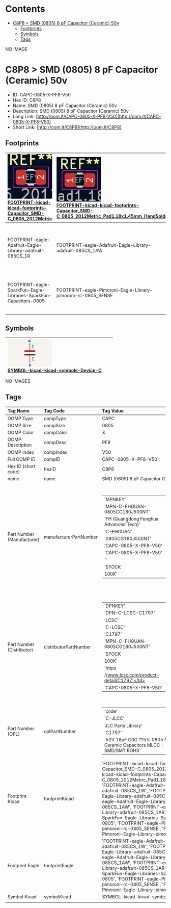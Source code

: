 



Contents
========

* [C8P8 > SMD (0805) 8 pF Capacitor (Ceramic) 50v](#c8p8--smd-0805-8-pf-capacitor-ceramic-50v)
	* [Footprints](#footprints)
	* [Symbols](#symbols)
	* [Tags](#tags)
  
NO IMAGE  
# C8P8 > SMD (0805) 8 pF Capacitor (Ceramic) 50v

- ID: CAPC-0805-X-PF8-V50
- Hex ID: C8P8
- Name: SMD (0805) 8 pF Capacitor (Ceramic) 50v
- Description: SMD (0805) 8 pF Capacitor (Ceramic) 50v
- Long Link: [http://oom.lt/CAPC-0805-X-PF8-V50](http://oom.lt/CAPC-0805-X-PF8-V50)
- Short Link: [http://oom.lt/C8P8](http://oom.lt/C8P8)

## Footprints
  

|[![](https://raw.githubusercontent.com/oomlout/oomlout_OOMP_eda_V2/main/FOOTPRINT/kicad/kicad-footprints/Capacitor_SMD/C_0805_2012Metric/image_140.png)<br>FOOTPRINT-kicad-kicad-footprints-Capacitor_SMD-C_0805_2012Metric](https://github.com/oomlout/oomlout_OOMP_eda_V2/tree/main/FOOTPRINT/kicad/kicad-footprints/Capacitor_SMD/C_0805_2012Metric/)|[![](https://raw.githubusercontent.com/oomlout/oomlout_OOMP_eda_V2/main/FOOTPRINT/kicad/kicad-footprints/Capacitor_SMD/C_0805_2012Metric_Pad1.18x1.45mm_HandSolder/image_140.png)<br>FOOTPRINT-kicad-kicad-footprints-Capacitor_SMD-C_0805_2012Metric_Pad1.18x1.45mm_HandSolder](https://github.com/oomlout/oomlout_OOMP_eda_V2/tree/main/FOOTPRINT/kicad/kicad-footprints/Capacitor_SMD/C_0805_2012Metric_Pad1.18x1.45mm_HandSolder/)|![]()<br>FOOTPRINT-eagle-Adafruit-Eagle-Library-adafruit-085CS_1W|
| :--- | :--- | :--- |
|![]()<br>FOOTPRINT-eagle-Adafruit-Eagle-Library-adafruit-085CS_1R|![]()<br>FOOTPRINT-eagle-Adafruit-Eagle-Library-adafruit-085CS_1AW|![]()<br>FOOTPRINT-eagle-Adafruit-Eagle-Library-adafruit-085CS_1AR|
|![]()<br>FOOTPRINT-eagle-SparkFun-Eagle-Libraries-SparkFun-Capacitors-0805|![]()<br>FOOTPRINT-eagle-Pimoroni-Eagle-Library-pimoroni-rc-0805_SENSE|![]()<br>FOOTPRINT-eagle-Pimoroni-Eagle-Library-pimoroni-rc-0805|
||||

## Symbols
  

|[![](https://raw.githubusercontent.com/oomlout/oomlout_OOMP_eda_V2/main/SYMBOL/kicad/kicad-symbols/Device/C/image_140.png)<br>SYMBOL-kicad-kicad-symbols-Device-C](https://github.com/oomlout/oomlout_OOMP_eda_V2/tree/main/SYMBOL/kicad/kicad-symbols/Device/C/)|||
| :--- | :--- | :--- |
  
NO IMAGES  
## Tags
  

|Tag Name|Tag Code|Tag Value|
| :--- | :--- | :--- |
|OOMP Type|oompType|CAPC|
|OOMP Size|oompSize|0805|
|OOMP Color|oompColor|X|
|OOMP Description|oompDesc|PF8|
|OOMP Index|oompIndex|V50|
|Full OOMP ID|oompID|CAPC-0805-X-PF8-V50|
|Hex ID (short code)|hexID|C8P8|
|name|name|SMD (0805) 8 pF Capacitor (Ceramic) 50v|
|Part Number (Manufacturer)|manufacturerPartNumber|<table><tr><td>'MPNKEY'</td></tr><tr><td> 'MPN-C-FHGUAN-0805CG180J500NT'</td><td> 'MANUFACTURER'</td></tr><tr><td> 'FH (Guangdong Fenghua Advanced Tech)'</td><td> 'MANUCODE'</td></tr><tr><td> 'C-FHGUAN'</td><td> 'MPN'</td></tr><tr><td> '0805CG180J500NT'</td><td> 'OOMPIDPARTIAL'</td></tr><tr><td> 'CAPC-0805-X-PF8-V50'</td><td> 'OOMPID'</td></tr><tr><td> 'CAPC-0805-X-PF8-V50'</td><td> 'LINK'</td></tr><tr><td> ''</td><td> 'tags'</td></tr><tr><td> 'STOCK</td></tr><tr><td>100K'</td></tr></table></td><td> <table><tr><td>'MPNKEY'</td></tr><tr><td> 'MPN-C-FHGUAN-0805CG680J500NT'</td><td> 'MANUFACTURER'</td></tr><tr><td> 'FH (Guangdong Fenghua Advanced Tech)'</td><td> 'MANUCODE'</td></tr><tr><td> 'C-FHGUAN'</td><td> 'MPN'</td></tr><tr><td> '0805CG680J500NT'</td><td> 'OOMPIDPARTIAL'</td></tr><tr><td> 'CAPC-0805-X-PF8-V50'</td><td> 'OOMPID'</td></tr><tr><td> 'CAPC-0805-X-PF8-V50'</td><td> 'LINK'</td></tr><tr><td> ''</td><td> 'tags'</td></tr><tr><td> 'STOCK</td></tr><tr><td>1K'</td></tr></table></td><td> <table><tr><td>'MPNKEY'</td></tr><tr><td> 'MPN-C-YAGEO-CC0805JRNPO9BN680'</td><td> 'MANUFACTURER'</td></tr><tr><td> 'YAGEO'</td><td> 'MANUCODE'</td></tr><tr><td> 'C-YAGEO'</td><td> 'MPN'</td></tr><tr><td> 'CC0805JRNPO9BN680'</td><td> 'OOMPIDPARTIAL'</td></tr><tr><td> 'CAPC-0805-X-PF8-V50'</td><td> 'OOMPID'</td></tr><tr><td> 'CAPC-0805-X-PF8-V50'</td><td> 'LINK'</td></tr><tr><td> ''</td><td> 'tags'</td></tr><tr><td> 'STOCK</td></tr><tr><td>1K'</td></tr></table></td><td> <table><tr><td>'MPNKEY'</td></tr><tr><td> 'MPN-C-YAGEO-CC0805JRNPO9BN180'</td><td> 'MANUFACTURER'</td></tr><tr><td> 'YAGEO'</td><td> 'MANUCODE'</td></tr><tr><td> 'C-YAGEO'</td><td> 'MPN'</td></tr><tr><td> 'CC0805JRNPO9BN180'</td><td> 'OOMPIDPARTIAL'</td></tr><tr><td> 'CAPC-0805-X-PF8-V50'</td><td> 'OOMPID'</td></tr><tr><td> 'CAPC-0805-X-PF8-V50'</td><td> 'LINK'</td></tr><tr><td> ''</td><td> 'tags'</td></tr><tr><td> 'STOCK</td></tr><tr><td>1K'</td></tr></table></td><td> <table><tr><td>'MPNKEY'</td></tr><tr><td> 'MPN-C-WALSIN-0805N680J500CT'</td><td> 'MANUFACTURER'</td></tr><tr><td> 'Walsin Tech Corp'</td><td> 'MANUCODE'</td></tr><tr><td> 'C-WALSIN'</td><td> 'MPN'</td></tr><tr><td> '0805N680J500CT'</td><td> 'OOMPIDPARTIAL'</td></tr><tr><td> 'CAPC-0805-X-PF8-V50'</td><td> 'OOMPID'</td></tr><tr><td> 'CAPC-0805-X-PF8-V50'</td><td> 'LINK'</td></tr><tr><td> ''</td><td> 'tags'</td></tr><tr><td> 'STOCK</td></tr><tr><td>1K'</td></tr></table></td><td> <table><tr><td>'MPNKEY'</td></tr><tr><td> 'MPN-C-KEMET-C0805C680K5RACAUTO'</td><td> 'MANUFACTURER'</td></tr><tr><td> 'KEMET'</td><td> 'MANUCODE'</td></tr><tr><td> 'C-KEMET'</td><td> 'MPN'</td></tr><tr><td> 'C0805C680K5RACAUTO'</td><td> 'OOMPIDPARTIAL'</td></tr><tr><td> 'CAPC-0805-X-PF8-V50'</td><td> 'OOMPID'</td></tr><tr><td> 'CAPC-0805-X-PF8-V50'</td><td> 'LINK'</td></tr><tr><td> ''</td><td> 'tags'</td></tr><tr><td> </td></tr></table></td><td> <table><tr><td>'MPNKEY'</td></tr><tr><td> 'MPN-C-SAMSUN-CL21C180JBANNNC'</td><td> 'MANUFACTURER'</td></tr><tr><td> 'Samsung Electro-Mechanics'</td><td> 'MANUCODE'</td></tr><tr><td> 'C-SAMSUN'</td><td> 'MPN'</td></tr><tr><td> 'CL21C180JBANNNC'</td><td> 'OOMPIDPARTIAL'</td></tr><tr><td> 'CAPC-0805-X-PF8-V50'</td><td> 'OOMPID'</td></tr><tr><td> 'CAPC-0805-X-PF8-V50'</td><td> 'LINK'</td></tr><tr><td> ''</td><td> 'tags'</td></tr><tr><td> </td></tr></table></td><td> <table><tr><td>'MPNKEY'</td></tr><tr><td> 'MPN-C-WALSIN-0805N180J500CT'</td><td> 'MANUFACTURER'</td></tr><tr><td> 'Walsin Tech Corp'</td><td> 'MANUCODE'</td></tr><tr><td> 'C-WALSIN'</td><td> 'MPN'</td></tr><tr><td> '0805N180J500CT'</td><td> 'OOMPIDPARTIAL'</td></tr><tr><td> 'CAPC-0805-X-PF8-V50'</td><td> 'OOMPID'</td></tr><tr><td> 'CAPC-0805-X-PF8-V50'</td><td> 'LINK'</td></tr><tr><td> ''</td><td> 'tags'</td></tr><tr><td> 'STOCK</td></tr><tr><td>1K'</td></tr></table></td><td> <table><tr><td>'MPNKEY'</td></tr><tr><td> 'MPN-C-KYOCER-08055A180J4T2A'</td><td> 'MANUFACTURER'</td></tr><tr><td> 'Kyocera AVX'</td><td> 'MANUCODE'</td></tr><tr><td> 'C-KYOCER'</td><td> 'MPN'</td></tr><tr><td> '08055A180J4T2A'</td><td> 'OOMPIDPARTIAL'</td></tr><tr><td> 'CAPC-0805-X-PF8-V50'</td><td> 'OOMPID'</td></tr><tr><td> 'CAPC-0805-X-PF8-V50'</td><td> 'LINK'</td></tr><tr><td> ''</td><td> 'tags'</td></tr><tr><td> </td></tr></table></td><td> <table><tr><td>'MPNKEY'</td></tr><tr><td> 'MPN-C-CCTC-TCC0805COG180J500BT'</td><td> 'MANUFACTURER'</td></tr><tr><td> 'CCTC'</td><td> 'MANUCODE'</td></tr><tr><td> 'C-CCTC'</td><td> 'MPN'</td></tr><tr><td> 'TCC0805COG180J500BT'</td><td> 'OOMPIDPARTIAL'</td></tr><tr><td> 'CAPC-0805-X-PF8-V50'</td><td> 'OOMPID'</td></tr><tr><td> 'CAPC-0805-X-PF8-V50'</td><td> 'LINK'</td></tr><tr><td> ''</td><td> 'tags'</td></tr><tr><td> 'STOCK</td></tr><tr><td>1K'</td></tr></table></td><td> <table><tr><td>'MPNKEY'</td></tr><tr><td> 'MPN-C-CCTC-TCC0805COG680J500BT'</td><td> 'MANUFACTURER'</td></tr><tr><td> 'CCTC'</td><td> 'MANUCODE'</td></tr><tr><td> 'C-CCTC'</td><td> 'MPN'</td></tr><tr><td> 'TCC0805COG680J500BT'</td><td> 'OOMPIDPARTIAL'</td></tr><tr><td> 'CAPC-0805-X-PF8-V50'</td><td> 'OOMPID'</td></tr><tr><td> 'CAPC-0805-X-PF8-V50'</td><td> 'LINK'</td></tr><tr><td> ''</td><td> 'tags'</td></tr><tr><td> </td></tr></table></td><td> <table><tr><td>'MPNKEY'</td></tr><tr><td> 'MPN-C-YAGEO-CC0805GRNPO9BN180'</td><td> 'MANUFACTURER'</td></tr><tr><td> 'YAGEO'</td><td> 'MANUCODE'</td></tr><tr><td> 'C-YAGEO'</td><td> 'MPN'</td></tr><tr><td> 'CC0805GRNPO9BN180'</td><td> 'OOMPIDPARTIAL'</td></tr><tr><td> 'CAPC-0805-X-PF8-V50'</td><td> 'OOMPID'</td></tr><tr><td> 'CAPC-0805-X-PF8-V50'</td><td> 'LINK'</td></tr><tr><td> ''</td><td> 'tags'</td></tr><tr><td> </td></tr></table></td><td> <table><tr><td>'MPNKEY'</td></tr><tr><td> 'MPN-C-YAGEO-CC0805GRNPO9BN680'</td><td> 'MANUFACTURER'</td></tr><tr><td> 'YAGEO'</td><td> 'MANUCODE'</td></tr><tr><td> 'C-YAGEO'</td><td> 'MPN'</td></tr><tr><td> 'CC0805GRNPO9BN680'</td><td> 'OOMPIDPARTIAL'</td></tr><tr><td> 'CAPC-0805-X-PF8-V50'</td><td> 'OOMPID'</td></tr><tr><td> 'CAPC-0805-X-PF8-V50'</td><td> 'LINK'</td></tr><tr><td> ''</td><td> 'tags'</td></tr><tr><td> </td></tr></table></td><td> <table><tr><td>'MPNKEY'</td></tr><tr><td> 'MPN-C-PSAPRO-FN21N680J500PAG'</td><td> 'MANUFACTURER'</td></tr><tr><td> 'PSA(Prosperity Dielectrics)'</td><td> 'MANUCODE'</td></tr><tr><td> 'C-PSAPRO'</td><td> 'MPN'</td></tr><tr><td> 'FN21N680J500PAG'</td><td> 'OOMPIDPARTIAL'</td></tr><tr><td> 'CAPC-0805-X-PF8-V50'</td><td> 'OOMPID'</td></tr><tr><td> 'CAPC-0805-X-PF8-V50'</td><td> 'LINK'</td></tr><tr><td> ''</td><td> 'tags'</td></tr><tr><td> </td></tr></table></td><td> <table><tr><td>'MPNKEY'</td></tr><tr><td> 'MPN-C-YAGEO-CC0805FRNPO9BN180'</td><td> 'MANUFACTURER'</td></tr><tr><td> 'YAGEO'</td><td> 'MANUCODE'</td></tr><tr><td> 'C-YAGEO'</td><td> 'MPN'</td></tr><tr><td> 'CC0805FRNPO9BN180'</td><td> 'OOMPIDPARTIAL'</td></tr><tr><td> 'CAPC-0805-X-PF8-V50'</td><td> 'OOMPID'</td></tr><tr><td> 'CAPC-0805-X-PF8-V50'</td><td> 'LINK'</td></tr><tr><td> ''</td><td> 'tags'</td></tr><tr><td> </td></tr></table></td><td> <table><tr><td>'MPNKEY'</td></tr><tr><td> 'MPN-C-KYOCER-08055A180JAT2A'</td><td> 'MANUFACTURER'</td></tr><tr><td> 'Kyocera AVX'</td><td> 'MANUCODE'</td></tr><tr><td> 'C-KYOCER'</td><td> 'MPN'</td></tr><tr><td> '08055A180JAT2A'</td><td> 'OOMPIDPARTIAL'</td></tr><tr><td> 'CAPC-0805-X-PF8-V50'</td><td> 'OOMPID'</td></tr><tr><td> 'CAPC-0805-X-PF8-V50'</td><td> 'LINK'</td></tr><tr><td> ''</td><td> 'tags'</td></tr><tr><td> </td></tr></table></td><td> <table><tr><td>'MPNKEY'</td></tr><tr><td> 'MPN-C-KYOCER-08055A680JAT2A'</td><td> 'MANUFACTURER'</td></tr><tr><td> 'Kyocera AVX'</td><td> 'MANUCODE'</td></tr><tr><td> 'C-KYOCER'</td><td> 'MPN'</td></tr><tr><td> '08055A680JAT2A'</td><td> 'OOMPIDPARTIAL'</td></tr><tr><td> 'CAPC-0805-X-PF8-V50'</td><td> 'OOMPID'</td></tr><tr><td> 'CAPC-0805-X-PF8-V50'</td><td> 'LINK'</td></tr><tr><td> ''</td><td> 'tags'</td></tr><tr><td> </td></tr></table></td><td> <table><tr><td>'MPNKEY'</td></tr><tr><td> 'MPN-C-KEMET-C0805C180J5GAC7800'</td><td> 'MANUFACTURER'</td></tr><tr><td> 'KEMET'</td><td> 'MANUCODE'</td></tr><tr><td> 'C-KEMET'</td><td> 'MPN'</td></tr><tr><td> 'C0805C180J5GAC7800'</td><td> 'OOMPIDPARTIAL'</td></tr><tr><td> 'CAPC-0805-X-PF8-V50'</td><td> 'OOMPID'</td></tr><tr><td> 'CAPC-0805-X-PF8-V50'</td><td> 'LINK'</td></tr><tr><td> ''</td><td> 'tags'</td></tr><tr><td> </td></tr></table></td><td> <table><tr><td>'MPNKEY'</td></tr><tr><td> 'MPN-C-KEMET-C0805C680J5GAC7800'</td><td> 'MANUFACTURER'</td></tr><tr><td> 'KEMET'</td><td> 'MANUCODE'</td></tr><tr><td> 'C-KEMET'</td><td> 'MPN'</td></tr><tr><td> 'C0805C680J5GAC7800'</td><td> 'OOMPIDPARTIAL'</td></tr><tr><td> 'CAPC-0805-X-PF8-V50'</td><td> 'OOMPID'</td></tr><tr><td> 'CAPC-0805-X-PF8-V50'</td><td> 'LINK'</td></tr><tr><td> ''</td><td> 'tags'</td></tr><tr><td> </td></tr></table></td><td> <table><tr><td>'MPNKEY'</td></tr><tr><td> 'MPN-C-VISHAY-VJ0805A680JLAAJ32'</td><td> 'MANUFACTURER'</td></tr><tr><td> 'Vishay Intertech'</td><td> 'MANUCODE'</td></tr><tr><td> 'C-VISHAY'</td><td> 'MPN'</td></tr><tr><td> 'VJ0805A680JLAAJ32'</td><td> 'OOMPIDPARTIAL'</td></tr><tr><td> 'CAPC-0805-X-PF8-V50'</td><td> 'OOMPID'</td></tr><tr><td> 'CAPC-0805-X-PF8-V50'</td><td> 'LINK'</td></tr><tr><td> ''</td><td> 'tags'</td></tr><tr><td> </td></tr></table></td><td> <table><tr><td>'MPNKEY'</td></tr><tr><td> 'MPN-C-VISHAY-VJ0805A180KLAAJ32'</td><td> 'MANUFACTURER'</td></tr><tr><td> 'Vishay Intertech'</td><td> 'MANUCODE'</td></tr><tr><td> 'C-VISHAY'</td><td> 'MPN'</td></tr><tr><td> 'VJ0805A180KLAAJ32'</td><td> 'OOMPIDPARTIAL'</td></tr><tr><td> 'CAPC-0805-X-PF8-V50'</td><td> 'OOMPID'</td></tr><tr><td> 'CAPC-0805-X-PF8-V50'</td><td> 'LINK'</td></tr><tr><td> ''</td><td> 'tags'</td></tr><tr><td> </td></tr></table></td><td> <table><tr><td>'MPNKEY'</td></tr><tr><td> 'MPN-C-VISHAY-VJ0805A680KLAAJ32'</td><td> 'MANUFACTURER'</td></tr><tr><td> 'Vishay Intertech'</td><td> 'MANUCODE'</td></tr><tr><td> 'C-VISHAY'</td><td> 'MPN'</td></tr><tr><td> 'VJ0805A680KLAAJ32'</td><td> 'OOMPIDPARTIAL'</td></tr><tr><td> 'CAPC-0805-X-PF8-V50'</td><td> 'OOMPID'</td></tr><tr><td> 'CAPC-0805-X-PF8-V50'</td><td> 'LINK'</td></tr><tr><td> ''</td><td> 'tags'</td></tr><tr><td> </td></tr></table></td><td> <table><tr><td>'MPNKEY'</td></tr><tr><td> 'MPN-C-VISHAY-VJ0805A180JLAAJ32'</td><td> 'MANUFACTURER'</td></tr><tr><td> 'Vishay Intertech'</td><td> 'MANUCODE'</td></tr><tr><td> 'C-VISHAY'</td><td> 'MPN'</td></tr><tr><td> 'VJ0805A180JLAAJ32'</td><td> 'OOMPIDPARTIAL'</td></tr><tr><td> 'CAPC-0805-X-PF8-V50'</td><td> 'OOMPID'</td></tr><tr><td> 'CAPC-0805-X-PF8-V50'</td><td> 'LINK'</td></tr><tr><td> ''</td><td> 'tags'</td></tr><tr><td> </td></tr></table></td><td> <table><tr><td>'MPNKEY'</td></tr><tr><td> 'MPN-C-VISHAY-VJ0805A180GLAAJ32'</td><td> 'MANUFACTURER'</td></tr><tr><td> 'Vishay Intertech'</td><td> 'MANUCODE'</td></tr><tr><td> 'C-VISHAY'</td><td> 'MPN'</td></tr><tr><td> 'VJ0805A180GLAAJ32'</td><td> 'OOMPIDPARTIAL'</td></tr><tr><td> 'CAPC-0805-X-PF8-V50'</td><td> 'OOMPID'</td></tr><tr><td> 'CAPC-0805-X-PF8-V50'</td><td> 'LINK'</td></tr><tr><td> ''</td><td> 'tags'</td></tr><tr><td> </td></tr></table></td><td> <table><tr><td>'MPNKEY'</td></tr><tr><td> 'MPN-C-VISHAY-VJ0805A680GLAAJ32'</td><td> 'MANUFACTURER'</td></tr><tr><td> 'Vishay Intertech'</td><td> 'MANUCODE'</td></tr><tr><td> 'C-VISHAY'</td><td> 'MPN'</td></tr><tr><td> 'VJ0805A680GLAAJ32'</td><td> 'OOMPIDPARTIAL'</td></tr><tr><td> 'CAPC-0805-X-PF8-V50'</td><td> 'OOMPID'</td></tr><tr><td> 'CAPC-0805-X-PF8-V50'</td><td> 'LINK'</td></tr><tr><td> ''</td><td> 'tags'</td></tr><tr><td> </td></tr></table></td><td> <table><tr><td>'MPNKEY'</td></tr><tr><td> 'MPN-C-VISHAY-VJ0805A180FLAAJ32'</td><td> 'MANUFACTURER'</td></tr><tr><td> 'Vishay Intertech'</td><td> 'MANUCODE'</td></tr><tr><td> 'C-VISHAY'</td><td> 'MPN'</td></tr><tr><td> 'VJ0805A180FLAAJ32'</td><td> 'OOMPIDPARTIAL'</td></tr><tr><td> 'CAPC-0805-X-PF8-V50'</td><td> 'OOMPID'</td></tr><tr><td> 'CAPC-0805-X-PF8-V50'</td><td> 'LINK'</td></tr><tr><td> ''</td><td> 'tags'</td></tr><tr><td> </td></tr></table></td><td> <table><tr><td>'MPNKEY'</td></tr><tr><td> 'MPN-C-VISHAY-VJ0805A680FLAAJ32'</td><td> 'MANUFACTURER'</td></tr><tr><td> 'Vishay Intertech'</td><td> 'MANUCODE'</td></tr><tr><td> 'C-VISHAY'</td><td> 'MPN'</td></tr><tr><td> 'VJ0805A680FLAAJ32'</td><td> 'OOMPIDPARTIAL'</td></tr><tr><td> 'CAPC-0805-X-PF8-V50'</td><td> 'OOMPID'</td></tr><tr><td> 'CAPC-0805-X-PF8-V50'</td><td> 'LINK'</td></tr><tr><td> ''</td><td> 'tags'</td></tr><tr><td> </td></tr></table></td><td> <table><tr><td>'MPNKEY'</td></tr><tr><td> 'MPN-C-KEMET-C0805C680M5HAC7800'</td><td> 'MANUFACTURER'</td></tr><tr><td> 'KEMET'</td><td> 'MANUCODE'</td></tr><tr><td> 'C-KEMET'</td><td> 'MPN'</td></tr><tr><td> 'C0805C680M5HAC7800'</td><td> 'OOMPIDPARTIAL'</td></tr><tr><td> 'CAPC-0805-X-PF8-V50'</td><td> 'OOMPID'</td></tr><tr><td> 'CAPC-0805-X-PF8-V50'</td><td> 'LINK'</td></tr><tr><td> ''</td><td> 'tags'</td></tr><tr><td> </td></tr></table></td><td> <table><tr><td>'MPNKEY'</td></tr><tr><td> 'MPN-C-VISHAY-VJ0805A680KXACW1BC'</td><td> 'MANUFACTURER'</td></tr><tr><td> 'Vishay Intertech'</td><td> 'MANUCODE'</td></tr><tr><td> 'C-VISHAY'</td><td> 'MPN'</td></tr><tr><td> 'VJ0805A680KXACW1BC'</td><td> 'OOMPIDPARTIAL'</td></tr><tr><td> 'CAPC-0805-X-PF8-V50'</td><td> 'OOMPID'</td></tr><tr><td> 'CAPC-0805-X-PF8-V50'</td><td> 'LINK'</td></tr><tr><td> ''</td><td> 'tags'</td></tr><tr><td> </td></tr></table></td><td> <table><tr><td>'MPNKEY'</td></tr><tr><td> 'MPN-C-KYOCER-08055A6R8JAT2A'</td><td> 'MANUFACTURER'</td></tr><tr><td> 'Kyocera AVX'</td><td> 'MANUCODE'</td></tr><tr><td> 'C-KYOCER'</td><td> 'MPN'</td></tr><tr><td> '08055A6R8JAT2A'</td><td> 'OOMPIDPARTIAL'</td></tr><tr><td> 'CAPC-0805-X-PF8-V50'</td><td> 'OOMPID'</td></tr><tr><td> 'CAPC-0805-X-PF8-V50'</td><td> 'LINK'</td></tr><tr><td> ''</td><td> 'tags'</td></tr><tr><td> </td></tr></table></td><td> <table><tr><td>'MPNKEY'</td></tr><tr><td> 'MPN-C-KYOCER-08055A380FAT2A'</td><td> 'MANUFACTURER'</td></tr><tr><td> 'Kyocera AVX'</td><td> 'MANUCODE'</td></tr><tr><td> 'C-KYOCER'</td><td> 'MPN'</td></tr><tr><td> '08055A380FAT2A'</td><td> 'OOMPIDPARTIAL'</td></tr><tr><td> 'CAPC-0805-X-PF8-V50'</td><td> 'OOMPID'</td></tr><tr><td> 'CAPC-0805-X-PF8-V50'</td><td> 'LINK'</td></tr><tr><td> ''</td><td> 'tags'</td></tr><tr><td> </td></tr></table></td><td> <table><tr><td>'MPNKEY'</td></tr><tr><td> 'MPN-C-VISHAY-VJ0805D180JLAAJ'</td><td> 'MANUFACTURER'</td></tr><tr><td> 'Vishay Intertech'</td><td> 'MANUCODE'</td></tr><tr><td> 'C-VISHAY'</td><td> 'MPN'</td></tr><tr><td> 'VJ0805D180JLAAJ'</td><td> 'OOMPIDPARTIAL'</td></tr><tr><td> 'CAPC-0805-X-PF8-V50'</td><td> 'OOMPID'</td></tr><tr><td> 'CAPC-0805-X-PF8-V50'</td><td> 'LINK'</td></tr><tr><td> ''</td><td> 'tags'</td></tr><tr><td> </td></tr></table></td><td> <table><tr><td>'MPNKEY'</td></tr><tr><td> 'MPN-C-VISHAY-VJ0805D180JXAAP'</td><td> 'MANUFACTURER'</td></tr><tr><td> 'Vishay Intertech'</td><td> 'MANUCODE'</td></tr><tr><td> 'C-VISHAY'</td><td> 'MPN'</td></tr><tr><td> 'VJ0805D180JXAAP'</td><td> 'OOMPIDPARTIAL'</td></tr><tr><td> 'CAPC-0805-X-PF8-V50'</td><td> 'OOMPID'</td></tr><tr><td> 'CAPC-0805-X-PF8-V50'</td><td> 'LINK'</td></tr><tr><td> ''</td><td> 'tags'</td></tr><tr><td> </td></tr></table></td><td> <table><tr><td>'MPNKEY'</td></tr><tr><td> 'MPN-C-VISHAY-VJ0805D180JXAAC'</td><td> 'MANUFACTURER'</td></tr><tr><td> 'Vishay Intertech'</td><td> 'MANUCODE'</td></tr><tr><td> 'C-VISHAY'</td><td> 'MPN'</td></tr><tr><td> 'VJ0805D180JXAAC'</td><td> 'OOMPIDPARTIAL'</td></tr><tr><td> 'CAPC-0805-X-PF8-V50'</td><td> 'OOMPID'</td></tr><tr><td> 'CAPC-0805-X-PF8-V50'</td><td> 'LINK'</td></tr><tr><td> ''</td><td> 'tags'</td></tr><tr><td> </td></tr></table></td><td> <table><tr><td>'MPNKEY'</td></tr><tr><td> 'MPN-C-VISHAY-VJ0805D180JXAAJ'</td><td> 'MANUFACTURER'</td></tr><tr><td> 'Vishay Intertech'</td><td> 'MANUCODE'</td></tr><tr><td> 'C-VISHAY'</td><td> 'MPN'</td></tr><tr><td> 'VJ0805D180JXAAJ'</td><td> 'OOMPIDPARTIAL'</td></tr><tr><td> 'CAPC-0805-X-PF8-V50'</td><td> 'OOMPID'</td></tr><tr><td> 'CAPC-0805-X-PF8-V50'</td><td> 'LINK'</td></tr><tr><td> ''</td><td> 'tags'</td></tr><tr><td> </td></tr></table></td><td> <table><tr><td>'MPNKEY'</td></tr><tr><td> 'MPN-C-VISHAY-VJ0805D180JLAAP'</td><td> 'MANUFACTURER'</td></tr><tr><td> 'Vishay Intertech'</td><td> 'MANUCODE'</td></tr><tr><td> 'C-VISHAY'</td><td> 'MPN'</td></tr><tr><td> 'VJ0805D180JLAAP'</td><td> 'OOMPIDPARTIAL'</td></tr><tr><td> 'CAPC-0805-X-PF8-V50'</td><td> 'OOMPID'</td></tr><tr><td> 'CAPC-0805-X-PF8-V50'</td><td> 'LINK'</td></tr><tr><td> ''</td><td> 'tags'</td></tr><tr><td> </td></tr></table></td><td> <table><tr><td>'MPNKEY'</td></tr><tr><td> 'MPN-C-VISHAY-VJ0805D680JXAAP'</td><td> 'MANUFACTURER'</td></tr><tr><td> 'Vishay Intertech'</td><td> 'MANUCODE'</td></tr><tr><td> 'C-VISHAY'</td><td> 'MPN'</td></tr><tr><td> 'VJ0805D680JXAAP'</td><td> 'OOMPIDPARTIAL'</td></tr><tr><td> 'CAPC-0805-X-PF8-V50'</td><td> 'OOMPID'</td></tr><tr><td> 'CAPC-0805-X-PF8-V50'</td><td> 'LINK'</td></tr><tr><td> ''</td><td> 'tags'</td></tr><tr><td> </td></tr></table></td><td> <table><tr><td>'MPNKEY'</td></tr><tr><td> 'MPN-C-VISHAY-VJ0805D680JXAAC'</td><td> 'MANUFACTURER'</td></tr><tr><td> 'Vishay Intertech'</td><td> 'MANUCODE'</td></tr><tr><td> 'C-VISHAY'</td><td> 'MPN'</td></tr><tr><td> 'VJ0805D680JXAAC'</td><td> 'OOMPIDPARTIAL'</td></tr><tr><td> 'CAPC-0805-X-PF8-V50'</td><td> 'OOMPID'</td></tr><tr><td> 'CAPC-0805-X-PF8-V50'</td><td> 'LINK'</td></tr><tr><td> ''</td><td> 'tags'</td></tr><tr><td> </td></tr></table></td><td> <table><tr><td>'MPNKEY'</td></tr><tr><td> 'MPN-C-VISHAY-VJ0805D680JXAAJ'</td><td> 'MANUFACTURER'</td></tr><tr><td> 'Vishay Intertech'</td><td> 'MANUCODE'</td></tr><tr><td> 'C-VISHAY'</td><td> 'MPN'</td></tr><tr><td> 'VJ0805D680JXAAJ'</td><td> 'OOMPIDPARTIAL'</td></tr><tr><td> 'CAPC-0805-X-PF8-V50'</td><td> 'OOMPID'</td></tr><tr><td> 'CAPC-0805-X-PF8-V50'</td><td> 'LINK'</td></tr><tr><td> ''</td><td> 'tags'</td></tr><tr><td> </td></tr></table></td><td> <table><tr><td>'MPNKEY'</td></tr><tr><td> 'MPN-C-VISHAY-VJ0805D680JLAAJ'</td><td> 'MANUFACTURER'</td></tr><tr><td> 'Vishay Intertech'</td><td> 'MANUCODE'</td></tr><tr><td> 'C-VISHAY'</td><td> 'MPN'</td></tr><tr><td> 'VJ0805D680JLAAJ'</td><td> 'OOMPIDPARTIAL'</td></tr><tr><td> 'CAPC-0805-X-PF8-V50'</td><td> 'OOMPID'</td></tr><tr><td> 'CAPC-0805-X-PF8-V50'</td><td> 'LINK'</td></tr><tr><td> ''</td><td> 'tags'</td></tr><tr><td> </td></tr></table></td><td> <table><tr><td>'MPNKEY'</td></tr><tr><td> 'MPN-C-VISHAY-VJ0805D680JLAAC'</td><td> 'MANUFACTURER'</td></tr><tr><td> 'Vishay Intertech'</td><td> 'MANUCODE'</td></tr><tr><td> 'C-VISHAY'</td><td> 'MPN'</td></tr><tr><td> 'VJ0805D680JLAAC'</td><td> 'OOMPIDPARTIAL'</td></tr><tr><td> 'CAPC-0805-X-PF8-V50'</td><td> 'OOMPID'</td></tr><tr><td> 'CAPC-0805-X-PF8-V50'</td><td> 'LINK'</td></tr><tr><td> ''</td><td> 'tags'</td></tr><tr><td> </td></tr></table></td><td> <table><tr><td>'MPNKEY'</td></tr><tr><td> 'MPN-C-VISHAY-VJ0805D680JLAAP'</td><td> 'MANUFACTURER'</td></tr><tr><td> 'Vishay Intertech'</td><td> 'MANUCODE'</td></tr><tr><td> 'C-VISHAY'</td><td> 'MPN'</td></tr><tr><td> 'VJ0805D680JLAAP'</td><td> 'OOMPIDPARTIAL'</td></tr><tr><td> 'CAPC-0805-X-PF8-V50'</td><td> 'OOMPID'</td></tr><tr><td> 'CAPC-0805-X-PF8-V50'</td><td> 'LINK'</td></tr><tr><td> ''</td><td> 'tags'</td></tr><tr><td> </td></tr></table></td><td> <table><tr><td>'MPNKEY'</td></tr><tr><td> 'MPN-C-KNOWLE-0805J0500180GCR'</td><td> 'MANUFACTURER'</td></tr><tr><td> 'Knowles'</td><td> 'MANUCODE'</td></tr><tr><td> 'C-KNOWLE'</td><td> 'MPN'</td></tr><tr><td> '0805J0500180GCR'</td><td> 'OOMPIDPARTIAL'</td></tr><tr><td> 'CAPC-0805-X-PF8-V50'</td><td> 'OOMPID'</td></tr><tr><td> 'CAPC-0805-X-PF8-V50'</td><td> 'LINK'</td></tr><tr><td> ''</td><td> 'tags'</td></tr><tr><td> </td></tr></table></td><td> <table><tr><td>'MPNKEY'</td></tr><tr><td> 'MPN-C-KNOWLE-0805J0500680KAT'</td><td> 'MANUFACTURER'</td></tr><tr><td> 'Knowles'</td><td> 'MANUCODE'</td></tr><tr><td> 'C-KNOWLE'</td><td> 'MPN'</td></tr><tr><td> '0805J0500680KAT'</td><td> 'OOMPIDPARTIAL'</td></tr><tr><td> 'CAPC-0805-X-PF8-V50'</td><td> 'OOMPID'</td></tr><tr><td> 'CAPC-0805-X-PF8-V50'</td><td> 'LINK'</td></tr><tr><td> ''</td><td> 'tags'</td></tr><tr><td> </td></tr></table></td><td> <table><tr><td>'MPNKEY'</td></tr><tr><td> 'MPN-C-KNOWLE-0805J0500180KFT'</td><td> 'MANUFACTURER'</td></tr><tr><td> 'Knowles'</td><td> 'MANUCODE'</td></tr><tr><td> 'C-KNOWLE'</td><td> 'MPN'</td></tr><tr><td> '0805J0500180KFT'</td><td> 'OOMPIDPARTIAL'</td></tr><tr><td> 'CAPC-0805-X-PF8-V50'</td><td> 'OOMPID'</td></tr><tr><td> 'CAPC-0805-X-PF8-V50'</td><td> 'LINK'</td></tr><tr><td> ''</td><td> 'tags'</td></tr><tr><td> </td></tr></table></td><td> <table><tr><td>'MPNKEY'</td></tr><tr><td> 'MPN-C-KNOWLE-0805J0500180KAT'</td><td> 'MANUFACTURER'</td></tr><tr><td> 'Knowles'</td><td> 'MANUCODE'</td></tr><tr><td> 'C-KNOWLE'</td><td> 'MPN'</td></tr><tr><td> '0805J0500180KAT'</td><td> 'OOMPIDPARTIAL'</td></tr><tr><td> 'CAPC-0805-X-PF8-V50'</td><td> 'OOMPID'</td></tr><tr><td> 'CAPC-0805-X-PF8-V50'</td><td> 'LINK'</td></tr><tr><td> ''</td><td> 'tags'</td></tr><tr><td> </td></tr></table></td><td> <table><tr><td>'MPNKEY'</td></tr><tr><td> 'MPN-C-VISHAY-VJ0805A680FXAAP'</td><td> 'MANUFACTURER'</td></tr><tr><td> 'Vishay Intertech'</td><td> 'MANUCODE'</td></tr><tr><td> 'C-VISHAY'</td><td> 'MPN'</td></tr><tr><td> 'VJ0805A680FXAAP'</td><td> 'OOMPIDPARTIAL'</td></tr><tr><td> 'CAPC-0805-X-PF8-V50'</td><td> 'OOMPID'</td></tr><tr><td> 'CAPC-0805-X-PF8-V50'</td><td> 'LINK'</td></tr><tr><td> ''</td><td> 'tags'</td></tr><tr><td> </td></tr></table></td><td> <table><tr><td>'MPNKEY'</td></tr><tr><td> 'MPN-C-VISHAY-VJ0805A180FXAMC'</td><td> 'MANUFACTURER'</td></tr><tr><td> 'Vishay Intertech'</td><td> 'MANUCODE'</td></tr><tr><td> 'C-VISHAY'</td><td> 'MPN'</td></tr><tr><td> 'VJ0805A180FXAMC'</td><td> 'OOMPIDPARTIAL'</td></tr><tr><td> 'CAPC-0805-X-PF8-V50'</td><td> 'OOMPID'</td></tr><tr><td> 'CAPC-0805-X-PF8-V50'</td><td> 'LINK'</td></tr><tr><td> ''</td><td> 'tags'</td></tr><tr><td> </td></tr></table></td><td> <table><tr><td>'MPNKEY'</td></tr><tr><td> 'MPN-C-KNOWLE-0805J0500180GFR'</td><td> 'MANUFACTURER'</td></tr><tr><td> 'Knowles'</td><td> 'MANUCODE'</td></tr><tr><td> 'C-KNOWLE'</td><td> 'MPN'</td></tr><tr><td> '0805J0500180GFR'</td><td> 'OOMPIDPARTIAL'</td></tr><tr><td> 'CAPC-0805-X-PF8-V50'</td><td> 'OOMPID'</td></tr><tr><td> 'CAPC-0805-X-PF8-V50'</td><td> 'LINK'</td></tr><tr><td> ''</td><td> 'tags'</td></tr><tr><td> </td></tr></table></td><td> <table><tr><td>'MPNKEY'</td></tr><tr><td> 'MPN-C-KNOWLE-0805J0500180GAR'</td><td> 'MANUFACTURER'</td></tr><tr><td> 'Knowles'</td><td> 'MANUCODE'</td></tr><tr><td> 'C-KNOWLE'</td><td> 'MPN'</td></tr><tr><td> '0805J0500180GAR'</td><td> 'OOMPIDPARTIAL'</td></tr><tr><td> 'CAPC-0805-X-PF8-V50'</td><td> 'OOMPID'</td></tr><tr><td> 'CAPC-0805-X-PF8-V50'</td><td> 'LINK'</td></tr><tr><td> ''</td><td> 'tags'</td></tr><tr><td> </td></tr></table></td><td> <table><tr><td>'MPNKEY'</td></tr><tr><td> 'MPN-C-KNOWLE-0805J0500680GAT'</td><td> 'MANUFACTURER'</td></tr><tr><td> 'Knowles'</td><td> 'MANUCODE'</td></tr><tr><td> 'C-KNOWLE'</td><td> 'MPN'</td></tr><tr><td> '0805J0500680GAT'</td><td> 'OOMPIDPARTIAL'</td></tr><tr><td> 'CAPC-0805-X-PF8-V50'</td><td> 'OOMPID'</td></tr><tr><td> 'CAPC-0805-X-PF8-V50'</td><td> 'LINK'</td></tr><tr><td> ''</td><td> 'tags'</td></tr><tr><td> </td></tr></table></td><td> <table><tr><td>'MPNKEY'</td></tr><tr><td> 'MPN-C-KNOWLE-0805Y0500180GAR'</td><td> 'MANUFACTURER'</td></tr><tr><td> 'Knowles'</td><td> 'MANUCODE'</td></tr><tr><td> 'C-KNOWLE'</td><td> 'MPN'</td></tr><tr><td> '0805Y0500180GAR'</td><td> 'OOMPIDPARTIAL'</td></tr><tr><td> 'CAPC-0805-X-PF8-V50'</td><td> 'OOMPID'</td></tr><tr><td> 'CAPC-0805-X-PF8-V50'</td><td> 'LINK'</td></tr><tr><td> ''</td><td> 'tags'</td></tr><tr><td> </td></tr></table></td><td> <table><tr><td>'MPNKEY'</td></tr><tr><td> 'MPN-C-KNOWLE-0805Y0500680GFT'</td><td> 'MANUFACTURER'</td></tr><tr><td> 'Knowles'</td><td> 'MANUCODE'</td></tr><tr><td> 'C-KNOWLE'</td><td> 'MPN'</td></tr><tr><td> '0805Y0500680GFT'</td><td> 'OOMPIDPARTIAL'</td></tr><tr><td> 'CAPC-0805-X-PF8-V50'</td><td> 'OOMPID'</td></tr><tr><td> 'CAPC-0805-X-PF8-V50'</td><td> 'LINK'</td></tr><tr><td> ''</td><td> 'tags'</td></tr><tr><td> </td></tr></table></td><td> <table><tr><td>'MPNKEY'</td></tr><tr><td> 'MPN-C-KNOWLE-0805Y0500180GFT'</td><td> 'MANUFACTURER'</td></tr><tr><td> 'Knowles'</td><td> 'MANUCODE'</td></tr><tr><td> 'C-KNOWLE'</td><td> 'MPN'</td></tr><tr><td> '0805Y0500180GFT'</td><td> 'OOMPIDPARTIAL'</td></tr><tr><td> 'CAPC-0805-X-PF8-V50'</td><td> 'OOMPID'</td></tr><tr><td> 'CAPC-0805-X-PF8-V50'</td><td> 'LINK'</td></tr><tr><td> ''</td><td> 'tags'</td></tr><tr><td> </td></tr></table></td><td> <table><tr><td>'MPNKEY'</td></tr><tr><td> 'MPN-C-KNOWLE-0805Y0500180GAT'</td><td> 'MANUFACTURER'</td></tr><tr><td> 'Knowles'</td><td> 'MANUCODE'</td></tr><tr><td> 'C-KNOWLE'</td><td> 'MPN'</td></tr><tr><td> '0805Y0500180GAT'</td><td> 'OOMPIDPARTIAL'</td></tr><tr><td> 'CAPC-0805-X-PF8-V50'</td><td> 'OOMPID'</td></tr><tr><td> 'CAPC-0805-X-PF8-V50'</td><td> 'LINK'</td></tr><tr><td> ''</td><td> 'tags'</td></tr><tr><td> </td></tr></table></td><td> <table><tr><td>'MPNKEY'</td></tr><tr><td> 'MPN-C-KNOWLE-0805J0500680GQT'</td><td> 'MANUFACTURER'</td></tr><tr><td> 'Knowles'</td><td> 'MANUCODE'</td></tr><tr><td> 'C-KNOWLE'</td><td> 'MPN'</td></tr><tr><td> '0805J0500680GQT'</td><td> 'OOMPIDPARTIAL'</td></tr><tr><td> 'CAPC-0805-X-PF8-V50'</td><td> 'OOMPID'</td></tr><tr><td> 'CAPC-0805-X-PF8-V50'</td><td> 'LINK'</td></tr><tr><td> ''</td><td> 'tags'</td></tr><tr><td> </td></tr></table></td><td> <table><tr><td>'MPNKEY'</td></tr><tr><td> 'MPN-C-VISHAY-VJ0805D180FXAAJ'</td><td> 'MANUFACTURER'</td></tr><tr><td> 'Vishay Intertech'</td><td> 'MANUCODE'</td></tr><tr><td> 'C-VISHAY'</td><td> 'MPN'</td></tr><tr><td> 'VJ0805D180FXAAJ'</td><td> 'OOMPIDPARTIAL'</td></tr><tr><td> 'CAPC-0805-X-PF8-V50'</td><td> 'OOMPID'</td></tr><tr><td> 'CAPC-0805-X-PF8-V50'</td><td> 'LINK'</td></tr><tr><td> ''</td><td> 'tags'</td></tr><tr><td> </td></tr></table></td><td> <table><tr><td>'MPNKEY'</td></tr><tr><td> 'MPN-C-VISHAY-VJ0805D180FXAAC'</td><td> 'MANUFACTURER'</td></tr><tr><td> 'Vishay Intertech'</td><td> 'MANUCODE'</td></tr><tr><td> 'C-VISHAY'</td><td> 'MPN'</td></tr><tr><td> 'VJ0805D180FXAAC'</td><td> 'OOMPIDPARTIAL'</td></tr><tr><td> 'CAPC-0805-X-PF8-V50'</td><td> 'OOMPID'</td></tr><tr><td> 'CAPC-0805-X-PF8-V50'</td><td> 'LINK'</td></tr><tr><td> ''</td><td> 'tags'</td></tr><tr><td> </td></tr></table></td><td> <table><tr><td>'MPNKEY'</td></tr><tr><td> 'MPN-C-VISHAY-VJ0805D180FLAAC'</td><td> 'MANUFACTURER'</td></tr><tr><td> 'Vishay Intertech'</td><td> 'MANUCODE'</td></tr><tr><td> 'C-VISHAY'</td><td> 'MPN'</td></tr><tr><td> 'VJ0805D180FLAAC'</td><td> 'OOMPIDPARTIAL'</td></tr><tr><td> 'CAPC-0805-X-PF8-V50'</td><td> 'OOMPID'</td></tr><tr><td> 'CAPC-0805-X-PF8-V50'</td><td> 'LINK'</td></tr><tr><td> ''</td><td> 'tags'</td></tr><tr><td> </td></tr></table></td><td> <table><tr><td>'MPNKEY'</td></tr><tr><td> 'MPN-C-KYOCER-08055A180FA12A'</td><td> 'MANUFACTURER'</td></tr><tr><td> 'Kyocera AVX'</td><td> 'MANUCODE'</td></tr><tr><td> 'C-KYOCER'</td><td> 'MPN'</td></tr><tr><td> '08055A180FA12A'</td><td> 'OOMPIDPARTIAL'</td></tr><tr><td> 'CAPC-0805-X-PF8-V50'</td><td> 'OOMPID'</td></tr><tr><td> 'CAPC-0805-X-PF8-V50'</td><td> 'LINK'</td></tr><tr><td> ''</td><td> 'tags'</td></tr><tr><td> </td></tr></table></td><td> <table><tr><td>'MPNKEY'</td></tr><tr><td> 'MPN-C-VISHAY-VJ0805D680FXAAJ'</td><td> 'MANUFACTURER'</td></tr><tr><td> 'Vishay Intertech'</td><td> 'MANUCODE'</td></tr><tr><td> 'C-VISHAY'</td><td> 'MPN'</td></tr><tr><td> 'VJ0805D680FXAAJ'</td><td> 'OOMPIDPARTIAL'</td></tr><tr><td> 'CAPC-0805-X-PF8-V50'</td><td> 'OOMPID'</td></tr><tr><td> 'CAPC-0805-X-PF8-V50'</td><td> 'LINK'</td></tr><tr><td> ''</td><td> 'tags'</td></tr><tr><td> </td></tr></table></td><td> <table><tr><td>'MPNKEY'</td></tr><tr><td> 'MPN-C-VISHAY-VJ0805D680FXAAC'</td><td> 'MANUFACTURER'</td></tr><tr><td> 'Vishay Intertech'</td><td> 'MANUCODE'</td></tr><tr><td> 'C-VISHAY'</td><td> 'MPN'</td></tr><tr><td> 'VJ0805D680FXAAC'</td><td> 'OOMPIDPARTIAL'</td></tr><tr><td> 'CAPC-0805-X-PF8-V50'</td><td> 'OOMPID'</td></tr><tr><td> 'CAPC-0805-X-PF8-V50'</td><td> 'LINK'</td></tr><tr><td> ''</td><td> 'tags'</td></tr><tr><td> </td></tr></table></td><td> <table><tr><td>'MPNKEY'</td></tr><tr><td> 'MPN-C-VISHAY-VJ0805D680FLAAJ'</td><td> 'MANUFACTURER'</td></tr><tr><td> 'Vishay Intertech'</td><td> 'MANUCODE'</td></tr><tr><td> 'C-VISHAY'</td><td> 'MPN'</td></tr><tr><td> 'VJ0805D680FLAAJ'</td><td> 'OOMPIDPARTIAL'</td></tr><tr><td> 'CAPC-0805-X-PF8-V50'</td><td> 'OOMPID'</td></tr><tr><td> 'CAPC-0805-X-PF8-V50'</td><td> 'LINK'</td></tr><tr><td> ''</td><td> 'tags'</td></tr><tr><td> </td></tr></table>|
|Part Number (Distributor)|distributorPartNumber|<table><tr><td>'DPNKEY'</td></tr><tr><td> 'DPN-C-LCSC-C1797'</td><td> 'DISTRIBUTOR'</td></tr><tr><td> 'LCSC'</td><td> 'DISTRCODE'</td></tr><tr><td> 'C-LCSC'</td><td> 'DPN'</td></tr><tr><td> 'C1797'</td><td> 'MPN'</td></tr><tr><td> 'MPN-C-FHGUAN-0805CG180J500NT'</td><td> 'TAGS'</td></tr><tr><td> 'STOCK</td></tr><tr><td>100K'</td><td> 'LINK'</td></tr><tr><td> 'https</td></tr><tr><td>//www.lcsc.com/product-detail/C1797'</td><td> 'OOMPID'</td></tr><tr><td> 'CAPC-0805-X-PF8-V50'</td></tr></table></td><td> <table><tr><td>'DPNKEY'</td></tr><tr><td> 'DPN-C-LCSC-C1834'</td><td> 'DISTRIBUTOR'</td></tr><tr><td> 'LCSC'</td><td> 'DISTRCODE'</td></tr><tr><td> 'C-LCSC'</td><td> 'DPN'</td></tr><tr><td> 'C1834'</td><td> 'MPN'</td></tr><tr><td> 'MPN-C-FHGUAN-0805CG680J500NT'</td><td> 'TAGS'</td></tr><tr><td> 'STOCK</td></tr><tr><td>1K'</td><td> 'LINK'</td></tr><tr><td> 'https</td></tr><tr><td>//www.lcsc.com/product-detail/C1834'</td><td> 'OOMPID'</td></tr><tr><td> 'CAPC-0805-X-PF8-V50'</td></tr></table></td><td> <table><tr><td>'DPNKEY'</td></tr><tr><td> 'DPN-C-LCSC-C107120'</td><td> 'DISTRIBUTOR'</td></tr><tr><td> 'LCSC'</td><td> 'DISTRCODE'</td></tr><tr><td> 'C-LCSC'</td><td> 'DPN'</td></tr><tr><td> 'C107120'</td><td> 'MPN'</td></tr><tr><td> 'MPN-C-YAGEO-CC0805JRNPO9BN680'</td><td> 'TAGS'</td></tr><tr><td> 'STOCK</td></tr><tr><td>1K'</td><td> 'LINK'</td></tr><tr><td> 'https</td></tr><tr><td>//www.lcsc.com/product-detail/C107120'</td><td> 'OOMPID'</td></tr><tr><td> 'CAPC-0805-X-PF8-V50'</td></tr></table></td><td> <table><tr><td>'DPNKEY'</td></tr><tr><td> 'DPN-C-LCSC-C113825'</td><td> 'DISTRIBUTOR'</td></tr><tr><td> 'LCSC'</td><td> 'DISTRCODE'</td></tr><tr><td> 'C-LCSC'</td><td> 'DPN'</td></tr><tr><td> 'C113825'</td><td> 'MPN'</td></tr><tr><td> 'MPN-C-YAGEO-CC0805JRNPO9BN180'</td><td> 'TAGS'</td></tr><tr><td> 'STOCK</td></tr><tr><td>1K'</td><td> 'LINK'</td></tr><tr><td> 'https</td></tr><tr><td>//www.lcsc.com/product-detail/C113825'</td><td> 'OOMPID'</td></tr><tr><td> 'CAPC-0805-X-PF8-V50'</td></tr></table></td><td> <table><tr><td>'DPNKEY'</td></tr><tr><td> 'DPN-C-LCSC-C123650'</td><td> 'DISTRIBUTOR'</td></tr><tr><td> 'LCSC'</td><td> 'DISTRCODE'</td></tr><tr><td> 'C-LCSC'</td><td> 'DPN'</td></tr><tr><td> 'C123650'</td><td> 'MPN'</td></tr><tr><td> 'MPN-C-WALSIN-0805N680J500CT'</td><td> 'TAGS'</td></tr><tr><td> 'STOCK</td></tr><tr><td>1K'</td><td> 'LINK'</td></tr><tr><td> 'https</td></tr><tr><td>//www.lcsc.com/product-detail/C123650'</td><td> 'OOMPID'</td></tr><tr><td> 'CAPC-0805-X-PF8-V50'</td></tr></table></td><td> <table><tr><td>'DPNKEY'</td></tr><tr><td> 'DPN-C-LCSC-C129664'</td><td> 'DISTRIBUTOR'</td></tr><tr><td> 'LCSC'</td><td> 'DISTRCODE'</td></tr><tr><td> 'C-LCSC'</td><td> 'DPN'</td></tr><tr><td> 'C129664'</td><td> 'MPN'</td></tr><tr><td> 'MPN-C-KEMET-C0805C680K5RACAUTO'</td><td> 'TAGS'</td></tr><tr><td> </td><td> 'LINK'</td></tr><tr><td> 'https</td></tr><tr><td>//www.lcsc.com/product-detail/C129664'</td><td> 'OOMPID'</td></tr><tr><td> 'CAPC-0805-X-PF8-V50'</td></tr></table></td><td> <table><tr><td>'DPNKEY'</td></tr><tr><td> 'DPN-C-LCSC-C170109'</td><td> 'DISTRIBUTOR'</td></tr><tr><td> 'LCSC'</td><td> 'DISTRCODE'</td></tr><tr><td> 'C-LCSC'</td><td> 'DPN'</td></tr><tr><td> 'C170109'</td><td> 'MPN'</td></tr><tr><td> 'MPN-C-SAMSUN-CL21C180JBANNNC'</td><td> 'TAGS'</td></tr><tr><td> </td><td> 'LINK'</td></tr><tr><td> 'https</td></tr><tr><td>//www.lcsc.com/product-detail/C170109'</td><td> 'OOMPID'</td></tr><tr><td> 'CAPC-0805-X-PF8-V50'</td></tr></table></td><td> <table><tr><td>'DPNKEY'</td></tr><tr><td> 'DPN-C-LCSC-C237185'</td><td> 'DISTRIBUTOR'</td></tr><tr><td> 'LCSC'</td><td> 'DISTRCODE'</td></tr><tr><td> 'C-LCSC'</td><td> 'DPN'</td></tr><tr><td> 'C237185'</td><td> 'MPN'</td></tr><tr><td> 'MPN-C-WALSIN-0805N180J500CT'</td><td> 'TAGS'</td></tr><tr><td> 'STOCK</td></tr><tr><td>1K'</td><td> 'LINK'</td></tr><tr><td> 'https</td></tr><tr><td>//www.lcsc.com/product-detail/C237185'</td><td> 'OOMPID'</td></tr><tr><td> 'CAPC-0805-X-PF8-V50'</td></tr></table></td><td> <table><tr><td>'DPNKEY'</td></tr><tr><td> 'DPN-C-LCSC-C273673'</td><td> 'DISTRIBUTOR'</td></tr><tr><td> 'LCSC'</td><td> 'DISTRCODE'</td></tr><tr><td> 'C-LCSC'</td><td> 'DPN'</td></tr><tr><td> 'C273673'</td><td> 'MPN'</td></tr><tr><td> 'MPN-C-KYOCER-08055A180J4T2A'</td><td> 'TAGS'</td></tr><tr><td> </td><td> 'LINK'</td></tr><tr><td> 'https</td></tr><tr><td>//www.lcsc.com/product-detail/C273673'</td><td> 'OOMPID'</td></tr><tr><td> 'CAPC-0805-X-PF8-V50'</td></tr></table></td><td> <table><tr><td>'DPNKEY'</td></tr><tr><td> 'DPN-C-LCSC-C376867'</td><td> 'DISTRIBUTOR'</td></tr><tr><td> 'LCSC'</td><td> 'DISTRCODE'</td></tr><tr><td> 'C-LCSC'</td><td> 'DPN'</td></tr><tr><td> 'C376867'</td><td> 'MPN'</td></tr><tr><td> 'MPN-C-CCTC-TCC0805COG180J500BT'</td><td> 'TAGS'</td></tr><tr><td> 'STOCK</td></tr><tr><td>1K'</td><td> 'LINK'</td></tr><tr><td> 'https</td></tr><tr><td>//www.lcsc.com/product-detail/C376867'</td><td> 'OOMPID'</td></tr><tr><td> 'CAPC-0805-X-PF8-V50'</td></tr></table></td><td> <table><tr><td>'DPNKEY'</td></tr><tr><td> 'DPN-C-LCSC-C376905'</td><td> 'DISTRIBUTOR'</td></tr><tr><td> 'LCSC'</td><td> 'DISTRCODE'</td></tr><tr><td> 'C-LCSC'</td><td> 'DPN'</td></tr><tr><td> 'C376905'</td><td> 'MPN'</td></tr><tr><td> 'MPN-C-CCTC-TCC0805COG680J500BT'</td><td> 'TAGS'</td></tr><tr><td> </td><td> 'LINK'</td></tr><tr><td> 'https</td></tr><tr><td>//www.lcsc.com/product-detail/C376905'</td><td> 'OOMPID'</td></tr><tr><td> 'CAPC-0805-X-PF8-V50'</td></tr></table></td><td> <table><tr><td>'DPNKEY'</td></tr><tr><td> 'DPN-C-LCSC-C520057'</td><td> 'DISTRIBUTOR'</td></tr><tr><td> 'LCSC'</td><td> 'DISTRCODE'</td></tr><tr><td> 'C-LCSC'</td><td> 'DPN'</td></tr><tr><td> 'C520057'</td><td> 'MPN'</td></tr><tr><td> 'MPN-C-YAGEO-CC0805GRNPO9BN180'</td><td> 'TAGS'</td></tr><tr><td> </td><td> 'LINK'</td></tr><tr><td> 'https</td></tr><tr><td>//www.lcsc.com/product-detail/C520057'</td><td> 'OOMPID'</td></tr><tr><td> 'CAPC-0805-X-PF8-V50'</td></tr></table></td><td> <table><tr><td>'DPNKEY'</td></tr><tr><td> 'DPN-C-LCSC-C520064'</td><td> 'DISTRIBUTOR'</td></tr><tr><td> 'LCSC'</td><td> 'DISTRCODE'</td></tr><tr><td> 'C-LCSC'</td><td> 'DPN'</td></tr><tr><td> 'C520064'</td><td> 'MPN'</td></tr><tr><td> 'MPN-C-YAGEO-CC0805GRNPO9BN680'</td><td> 'TAGS'</td></tr><tr><td> </td><td> 'LINK'</td></tr><tr><td> 'https</td></tr><tr><td>//www.lcsc.com/product-detail/C520064'</td><td> 'OOMPID'</td></tr><tr><td> 'CAPC-0805-X-PF8-V50'</td></tr></table></td><td> <table><tr><td>'DPNKEY'</td></tr><tr><td> 'DPN-C-LCSC-C525295'</td><td> 'DISTRIBUTOR'</td></tr><tr><td> 'LCSC'</td><td> 'DISTRCODE'</td></tr><tr><td> 'C-LCSC'</td><td> 'DPN'</td></tr><tr><td> 'C525295'</td><td> 'MPN'</td></tr><tr><td> 'MPN-C-PSAPRO-FN21N680J500PAG'</td><td> 'TAGS'</td></tr><tr><td> </td><td> 'LINK'</td></tr><tr><td> 'https</td></tr><tr><td>//www.lcsc.com/product-detail/C525295'</td><td> 'OOMPID'</td></tr><tr><td> 'CAPC-0805-X-PF8-V50'</td></tr></table></td><td> <table><tr><td>'DPNKEY'</td></tr><tr><td> 'DPN-C-LCSC-C527079'</td><td> 'DISTRIBUTOR'</td></tr><tr><td> 'LCSC'</td><td> 'DISTRCODE'</td></tr><tr><td> 'C-LCSC'</td><td> 'DPN'</td></tr><tr><td> 'C527079'</td><td> 'MPN'</td></tr><tr><td> 'MPN-C-YAGEO-CC0805FRNPO9BN180'</td><td> 'TAGS'</td></tr><tr><td> </td><td> 'LINK'</td></tr><tr><td> 'https</td></tr><tr><td>//www.lcsc.com/product-detail/C527079'</td><td> 'OOMPID'</td></tr><tr><td> 'CAPC-0805-X-PF8-V50'</td></tr></table></td><td> <table><tr><td>'DPNKEY'</td></tr><tr><td> 'DPN-C-LCSC-C597363'</td><td> 'DISTRIBUTOR'</td></tr><tr><td> 'LCSC'</td><td> 'DISTRCODE'</td></tr><tr><td> 'C-LCSC'</td><td> 'DPN'</td></tr><tr><td> 'C597363'</td><td> 'MPN'</td></tr><tr><td> 'MPN-C-KYOCER-08055A180JAT2A'</td><td> 'TAGS'</td></tr><tr><td> </td><td> 'LINK'</td></tr><tr><td> 'https</td></tr><tr><td>//www.lcsc.com/product-detail/C597363'</td><td> 'OOMPID'</td></tr><tr><td> 'CAPC-0805-X-PF8-V50'</td></tr></table></td><td> <table><tr><td>'DPNKEY'</td></tr><tr><td> 'DPN-C-LCSC-C597382'</td><td> 'DISTRIBUTOR'</td></tr><tr><td> 'LCSC'</td><td> 'DISTRCODE'</td></tr><tr><td> 'C-LCSC'</td><td> 'DPN'</td></tr><tr><td> 'C597382'</td><td> 'MPN'</td></tr><tr><td> 'MPN-C-KYOCER-08055A680JAT2A'</td><td> 'TAGS'</td></tr><tr><td> </td><td> 'LINK'</td></tr><tr><td> 'https</td></tr><tr><td>//www.lcsc.com/product-detail/C597382'</td><td> 'OOMPID'</td></tr><tr><td> 'CAPC-0805-X-PF8-V50'</td></tr></table></td><td> <table><tr><td>'DPNKEY'</td></tr><tr><td> 'DPN-C-LCSC-C599874'</td><td> 'DISTRIBUTOR'</td></tr><tr><td> 'LCSC'</td><td> 'DISTRCODE'</td></tr><tr><td> 'C-LCSC'</td><td> 'DPN'</td></tr><tr><td> 'C599874'</td><td> 'MPN'</td></tr><tr><td> 'MPN-C-KEMET-C0805C180J5GAC7800'</td><td> 'TAGS'</td></tr><tr><td> </td><td> 'LINK'</td></tr><tr><td> 'https</td></tr><tr><td>//www.lcsc.com/product-detail/C599874'</td><td> 'OOMPID'</td></tr><tr><td> 'CAPC-0805-X-PF8-V50'</td></tr></table></td><td> <table><tr><td>'DPNKEY'</td></tr><tr><td> 'DPN-C-LCSC-C599958'</td><td> 'DISTRIBUTOR'</td></tr><tr><td> 'LCSC'</td><td> 'DISTRCODE'</td></tr><tr><td> 'C-LCSC'</td><td> 'DPN'</td></tr><tr><td> 'C599958'</td><td> 'MPN'</td></tr><tr><td> 'MPN-C-KEMET-C0805C680J5GAC7800'</td><td> 'TAGS'</td></tr><tr><td> </td><td> 'LINK'</td></tr><tr><td> 'https</td></tr><tr><td>//www.lcsc.com/product-detail/C599958'</td><td> 'OOMPID'</td></tr><tr><td> 'CAPC-0805-X-PF8-V50'</td></tr></table></td><td> <table><tr><td>'DPNKEY'</td></tr><tr><td> 'DPN-C-LCSC-C1514124'</td><td> 'DISTRIBUTOR'</td></tr><tr><td> 'LCSC'</td><td> 'DISTRCODE'</td></tr><tr><td> 'C-LCSC'</td><td> 'DPN'</td></tr><tr><td> 'C1514124'</td><td> 'MPN'</td></tr><tr><td> 'MPN-C-VISHAY-VJ0805A680JLAAJ32'</td><td> 'TAGS'</td></tr><tr><td> </td><td> 'LINK'</td></tr><tr><td> 'https</td></tr><tr><td>//www.lcsc.com/product-detail/C1514124'</td><td> 'OOMPID'</td></tr><tr><td> 'CAPC-0805-X-PF8-V50'</td></tr></table></td><td> <table><tr><td>'DPNKEY'</td></tr><tr><td> 'DPN-C-LCSC-C1514126'</td><td> 'DISTRIBUTOR'</td></tr><tr><td> 'LCSC'</td><td> 'DISTRCODE'</td></tr><tr><td> 'C-LCSC'</td><td> 'DPN'</td></tr><tr><td> 'C1514126'</td><td> 'MPN'</td></tr><tr><td> 'MPN-C-VISHAY-VJ0805A180KLAAJ32'</td><td> 'TAGS'</td></tr><tr><td> </td><td> 'LINK'</td></tr><tr><td> 'https</td></tr><tr><td>//www.lcsc.com/product-detail/C1514126'</td><td> 'OOMPID'</td></tr><tr><td> 'CAPC-0805-X-PF8-V50'</td></tr></table></td><td> <table><tr><td>'DPNKEY'</td></tr><tr><td> 'DPN-C-LCSC-C1514137'</td><td> 'DISTRIBUTOR'</td></tr><tr><td> 'LCSC'</td><td> 'DISTRCODE'</td></tr><tr><td> 'C-LCSC'</td><td> 'DPN'</td></tr><tr><td> 'C1514137'</td><td> 'MPN'</td></tr><tr><td> 'MPN-C-VISHAY-VJ0805A680KLAAJ32'</td><td> 'TAGS'</td></tr><tr><td> </td><td> 'LINK'</td></tr><tr><td> 'https</td></tr><tr><td>//www.lcsc.com/product-detail/C1514137'</td><td> 'OOMPID'</td></tr><tr><td> 'CAPC-0805-X-PF8-V50'</td></tr></table></td><td> <table><tr><td>'DPNKEY'</td></tr><tr><td> 'DPN-C-LCSC-C1514146'</td><td> 'DISTRIBUTOR'</td></tr><tr><td> 'LCSC'</td><td> 'DISTRCODE'</td></tr><tr><td> 'C-LCSC'</td><td> 'DPN'</td></tr><tr><td> 'C1514146'</td><td> 'MPN'</td></tr><tr><td> 'MPN-C-VISHAY-VJ0805A180JLAAJ32'</td><td> 'TAGS'</td></tr><tr><td> </td><td> 'LINK'</td></tr><tr><td> 'https</td></tr><tr><td>//www.lcsc.com/product-detail/C1514146'</td><td> 'OOMPID'</td></tr><tr><td> 'CAPC-0805-X-PF8-V50'</td></tr></table></td><td> <table><tr><td>'DPNKEY'</td></tr><tr><td> 'DPN-C-LCSC-C1514767'</td><td> 'DISTRIBUTOR'</td></tr><tr><td> 'LCSC'</td><td> 'DISTRCODE'</td></tr><tr><td> 'C-LCSC'</td><td> 'DPN'</td></tr><tr><td> 'C1514767'</td><td> 'MPN'</td></tr><tr><td> 'MPN-C-VISHAY-VJ0805A180GLAAJ32'</td><td> 'TAGS'</td></tr><tr><td> </td><td> 'LINK'</td></tr><tr><td> 'https</td></tr><tr><td>//www.lcsc.com/product-detail/C1514767'</td><td> 'OOMPID'</td></tr><tr><td> 'CAPC-0805-X-PF8-V50'</td></tr></table></td><td> <table><tr><td>'DPNKEY'</td></tr><tr><td> 'DPN-C-LCSC-C1514904'</td><td> 'DISTRIBUTOR'</td></tr><tr><td> 'LCSC'</td><td> 'DISTRCODE'</td></tr><tr><td> 'C-LCSC'</td><td> 'DPN'</td></tr><tr><td> 'C1514904'</td><td> 'MPN'</td></tr><tr><td> 'MPN-C-VISHAY-VJ0805A680GLAAJ32'</td><td> 'TAGS'</td></tr><tr><td> </td><td> 'LINK'</td></tr><tr><td> 'https</td></tr><tr><td>//www.lcsc.com/product-detail/C1514904'</td><td> 'OOMPID'</td></tr><tr><td> 'CAPC-0805-X-PF8-V50'</td></tr></table></td><td> <table><tr><td>'DPNKEY'</td></tr><tr><td> 'DPN-C-LCSC-C1515924'</td><td> 'DISTRIBUTOR'</td></tr><tr><td> 'LCSC'</td><td> 'DISTRCODE'</td></tr><tr><td> 'C-LCSC'</td><td> 'DPN'</td></tr><tr><td> 'C1515924'</td><td> 'MPN'</td></tr><tr><td> 'MPN-C-VISHAY-VJ0805A180FLAAJ32'</td><td> 'TAGS'</td></tr><tr><td> </td><td> 'LINK'</td></tr><tr><td> 'https</td></tr><tr><td>//www.lcsc.com/product-detail/C1515924'</td><td> 'OOMPID'</td></tr><tr><td> 'CAPC-0805-X-PF8-V50'</td></tr></table></td><td> <table><tr><td>'DPNKEY'</td></tr><tr><td> 'DPN-C-LCSC-C1515983'</td><td> 'DISTRIBUTOR'</td></tr><tr><td> 'LCSC'</td><td> 'DISTRCODE'</td></tr><tr><td> 'C-LCSC'</td><td> 'DPN'</td></tr><tr><td> 'C1515983'</td><td> 'MPN'</td></tr><tr><td> 'MPN-C-VISHAY-VJ0805A680FLAAJ32'</td><td> 'TAGS'</td></tr><tr><td> </td><td> 'LINK'</td></tr><tr><td> 'https</td></tr><tr><td>//www.lcsc.com/product-detail/C1515983'</td><td> 'OOMPID'</td></tr><tr><td> 'CAPC-0805-X-PF8-V50'</td></tr></table></td><td> <table><tr><td>'DPNKEY'</td></tr><tr><td> 'DPN-C-LCSC-C1624564'</td><td> 'DISTRIBUTOR'</td></tr><tr><td> 'LCSC'</td><td> 'DISTRCODE'</td></tr><tr><td> 'C-LCSC'</td><td> 'DPN'</td></tr><tr><td> 'C1624564'</td><td> 'MPN'</td></tr><tr><td> 'MPN-C-KEMET-C0805C680M5HAC7800'</td><td> 'TAGS'</td></tr><tr><td> </td><td> 'LINK'</td></tr><tr><td> 'https</td></tr><tr><td>//www.lcsc.com/product-detail/C1624564'</td><td> 'OOMPID'</td></tr><tr><td> 'CAPC-0805-X-PF8-V50'</td></tr></table></td><td> <table><tr><td>'DPNKEY'</td></tr><tr><td> 'DPN-C-LCSC-C1625420'</td><td> 'DISTRIBUTOR'</td></tr><tr><td> 'LCSC'</td><td> 'DISTRCODE'</td></tr><tr><td> 'C-LCSC'</td><td> 'DPN'</td></tr><tr><td> 'C1625420'</td><td> 'MPN'</td></tr><tr><td> 'MPN-C-VISHAY-VJ0805A680KXACW1BC'</td><td> 'TAGS'</td></tr><tr><td> </td><td> 'LINK'</td></tr><tr><td> 'https</td></tr><tr><td>//www.lcsc.com/product-detail/C1625420'</td><td> 'OOMPID'</td></tr><tr><td> 'CAPC-0805-X-PF8-V50'</td></tr></table></td><td> <table><tr><td>'DPNKEY'</td></tr><tr><td> 'DPN-C-LCSC-C2169596'</td><td> 'DISTRIBUTOR'</td></tr><tr><td> 'LCSC'</td><td> 'DISTRCODE'</td></tr><tr><td> 'C-LCSC'</td><td> 'DPN'</td></tr><tr><td> 'C2169596'</td><td> 'MPN'</td></tr><tr><td> 'MPN-C-KYOCER-08055A6R8JAT2A'</td><td> 'TAGS'</td></tr><tr><td> </td><td> 'LINK'</td></tr><tr><td> 'https</td></tr><tr><td>//www.lcsc.com/product-detail/C2169596'</td><td> 'OOMPID'</td></tr><tr><td> 'CAPC-0805-X-PF8-V50'</td></tr></table></td><td> <table><tr><td>'DPNKEY'</td></tr><tr><td> 'DPN-C-LCSC-C2275981'</td><td> 'DISTRIBUTOR'</td></tr><tr><td> 'LCSC'</td><td> 'DISTRCODE'</td></tr><tr><td> 'C-LCSC'</td><td> 'DPN'</td></tr><tr><td> 'C2275981'</td><td> 'MPN'</td></tr><tr><td> 'MPN-C-KYOCER-08055A380FAT2A'</td><td> 'TAGS'</td></tr><tr><td> </td><td> 'LINK'</td></tr><tr><td> 'https</td></tr><tr><td>//www.lcsc.com/product-detail/C2275981'</td><td> 'OOMPID'</td></tr><tr><td> 'CAPC-0805-X-PF8-V50'</td></tr></table></td><td> <table><tr><td>'DPNKEY'</td></tr><tr><td> 'DPN-C-LCSC-C2309387'</td><td> 'DISTRIBUTOR'</td></tr><tr><td> 'LCSC'</td><td> 'DISTRCODE'</td></tr><tr><td> 'C-LCSC'</td><td> 'DPN'</td></tr><tr><td> 'C2309387'</td><td> 'MPN'</td></tr><tr><td> 'MPN-C-VISHAY-VJ0805D180JLAAJ'</td><td> 'TAGS'</td></tr><tr><td> </td><td> 'LINK'</td></tr><tr><td> 'https</td></tr><tr><td>//www.lcsc.com/product-detail/C2309387'</td><td> 'OOMPID'</td></tr><tr><td> 'CAPC-0805-X-PF8-V50'</td></tr></table></td><td> <table><tr><td>'DPNKEY'</td></tr><tr><td> 'DPN-C-LCSC-C2310293'</td><td> 'DISTRIBUTOR'</td></tr><tr><td> 'LCSC'</td><td> 'DISTRCODE'</td></tr><tr><td> 'C-LCSC'</td><td> 'DPN'</td></tr><tr><td> 'C2310293'</td><td> 'MPN'</td></tr><tr><td> 'MPN-C-VISHAY-VJ0805D180JXAAP'</td><td> 'TAGS'</td></tr><tr><td> </td><td> 'LINK'</td></tr><tr><td> 'https</td></tr><tr><td>//www.lcsc.com/product-detail/C2310293'</td><td> 'OOMPID'</td></tr><tr><td> 'CAPC-0805-X-PF8-V50'</td></tr></table></td><td> <table><tr><td>'DPNKEY'</td></tr><tr><td> 'DPN-C-LCSC-C2310304'</td><td> 'DISTRIBUTOR'</td></tr><tr><td> 'LCSC'</td><td> 'DISTRCODE'</td></tr><tr><td> 'C-LCSC'</td><td> 'DPN'</td></tr><tr><td> 'C2310304'</td><td> 'MPN'</td></tr><tr><td> 'MPN-C-VISHAY-VJ0805D180JXAAC'</td><td> 'TAGS'</td></tr><tr><td> </td><td> 'LINK'</td></tr><tr><td> 'https</td></tr><tr><td>//www.lcsc.com/product-detail/C2310304'</td><td> 'OOMPID'</td></tr><tr><td> 'CAPC-0805-X-PF8-V50'</td></tr></table></td><td> <table><tr><td>'DPNKEY'</td></tr><tr><td> 'DPN-C-LCSC-C2310308'</td><td> 'DISTRIBUTOR'</td></tr><tr><td> 'LCSC'</td><td> 'DISTRCODE'</td></tr><tr><td> 'C-LCSC'</td><td> 'DPN'</td></tr><tr><td> 'C2310308'</td><td> 'MPN'</td></tr><tr><td> 'MPN-C-VISHAY-VJ0805D180JXAAJ'</td><td> 'TAGS'</td></tr><tr><td> </td><td> 'LINK'</td></tr><tr><td> 'https</td></tr><tr><td>//www.lcsc.com/product-detail/C2310308'</td><td> 'OOMPID'</td></tr><tr><td> 'CAPC-0805-X-PF8-V50'</td></tr></table></td><td> <table><tr><td>'DPNKEY'</td></tr><tr><td> 'DPN-C-LCSC-C2310430'</td><td> 'DISTRIBUTOR'</td></tr><tr><td> 'LCSC'</td><td> 'DISTRCODE'</td></tr><tr><td> 'C-LCSC'</td><td> 'DPN'</td></tr><tr><td> 'C2310430'</td><td> 'MPN'</td></tr><tr><td> 'MPN-C-VISHAY-VJ0805D180JLAAP'</td><td> 'TAGS'</td></tr><tr><td> </td><td> 'LINK'</td></tr><tr><td> 'https</td></tr><tr><td>//www.lcsc.com/product-detail/C2310430'</td><td> 'OOMPID'</td></tr><tr><td> 'CAPC-0805-X-PF8-V50'</td></tr></table></td><td> <table><tr><td>'DPNKEY'</td></tr><tr><td> 'DPN-C-LCSC-C2313778'</td><td> 'DISTRIBUTOR'</td></tr><tr><td> 'LCSC'</td><td> 'DISTRCODE'</td></tr><tr><td> 'C-LCSC'</td><td> 'DPN'</td></tr><tr><td> 'C2313778'</td><td> 'MPN'</td></tr><tr><td> 'MPN-C-VISHAY-VJ0805D680JXAAP'</td><td> 'TAGS'</td></tr><tr><td> </td><td> 'LINK'</td></tr><tr><td> 'https</td></tr><tr><td>//www.lcsc.com/product-detail/C2313778'</td><td> 'OOMPID'</td></tr><tr><td> 'CAPC-0805-X-PF8-V50'</td></tr></table></td><td> <table><tr><td>'DPNKEY'</td></tr><tr><td> 'DPN-C-LCSC-C2313783'</td><td> 'DISTRIBUTOR'</td></tr><tr><td> 'LCSC'</td><td> 'DISTRCODE'</td></tr><tr><td> 'C-LCSC'</td><td> 'DPN'</td></tr><tr><td> 'C2313783'</td><td> 'MPN'</td></tr><tr><td> 'MPN-C-VISHAY-VJ0805D680JXAAC'</td><td> 'TAGS'</td></tr><tr><td> </td><td> 'LINK'</td></tr><tr><td> 'https</td></tr><tr><td>//www.lcsc.com/product-detail/C2313783'</td><td> 'OOMPID'</td></tr><tr><td> 'CAPC-0805-X-PF8-V50'</td></tr></table></td><td> <table><tr><td>'DPNKEY'</td></tr><tr><td> 'DPN-C-LCSC-C2313796'</td><td> 'DISTRIBUTOR'</td></tr><tr><td> 'LCSC'</td><td> 'DISTRCODE'</td></tr><tr><td> 'C-LCSC'</td><td> 'DPN'</td></tr><tr><td> 'C2313796'</td><td> 'MPN'</td></tr><tr><td> 'MPN-C-VISHAY-VJ0805D680JXAAJ'</td><td> 'TAGS'</td></tr><tr><td> </td><td> 'LINK'</td></tr><tr><td> 'https</td></tr><tr><td>//www.lcsc.com/product-detail/C2313796'</td><td> 'OOMPID'</td></tr><tr><td> 'CAPC-0805-X-PF8-V50'</td></tr></table></td><td> <table><tr><td>'DPNKEY'</td></tr><tr><td> 'DPN-C-LCSC-C2313809'</td><td> 'DISTRIBUTOR'</td></tr><tr><td> 'LCSC'</td><td> 'DISTRCODE'</td></tr><tr><td> 'C-LCSC'</td><td> 'DPN'</td></tr><tr><td> 'C2313809'</td><td> 'MPN'</td></tr><tr><td> 'MPN-C-VISHAY-VJ0805D680JLAAJ'</td><td> 'TAGS'</td></tr><tr><td> </td><td> 'LINK'</td></tr><tr><td> 'https</td></tr><tr><td>//www.lcsc.com/product-detail/C2313809'</td><td> 'OOMPID'</td></tr><tr><td> 'CAPC-0805-X-PF8-V50'</td></tr></table></td><td> <table><tr><td>'DPNKEY'</td></tr><tr><td> 'DPN-C-LCSC-C2313967'</td><td> 'DISTRIBUTOR'</td></tr><tr><td> 'LCSC'</td><td> 'DISTRCODE'</td></tr><tr><td> 'C-LCSC'</td><td> 'DPN'</td></tr><tr><td> 'C2313967'</td><td> 'MPN'</td></tr><tr><td> 'MPN-C-VISHAY-VJ0805D680JLAAC'</td><td> 'TAGS'</td></tr><tr><td> </td><td> 'LINK'</td></tr><tr><td> 'https</td></tr><tr><td>//www.lcsc.com/product-detail/C2313967'</td><td> 'OOMPID'</td></tr><tr><td> 'CAPC-0805-X-PF8-V50'</td></tr></table></td><td> <table><tr><td>'DPNKEY'</td></tr><tr><td> 'DPN-C-LCSC-C2314076'</td><td> 'DISTRIBUTOR'</td></tr><tr><td> 'LCSC'</td><td> 'DISTRCODE'</td></tr><tr><td> 'C-LCSC'</td><td> 'DPN'</td></tr><tr><td> 'C2314076'</td><td> 'MPN'</td></tr><tr><td> 'MPN-C-VISHAY-VJ0805D680JLAAP'</td><td> 'TAGS'</td></tr><tr><td> </td><td> 'LINK'</td></tr><tr><td> 'https</td></tr><tr><td>//www.lcsc.com/product-detail/C2314076'</td><td> 'OOMPID'</td></tr><tr><td> 'CAPC-0805-X-PF8-V50'</td></tr></table></td><td> <table><tr><td>'DPNKEY'</td></tr><tr><td> 'DPN-C-LCSC-C2320906'</td><td> 'DISTRIBUTOR'</td></tr><tr><td> 'LCSC'</td><td> 'DISTRCODE'</td></tr><tr><td> 'C-LCSC'</td><td> 'DPN'</td></tr><tr><td> 'C2320906'</td><td> 'MPN'</td></tr><tr><td> 'MPN-C-KNOWLE-0805J0500180GCR'</td><td> 'TAGS'</td></tr><tr><td> </td><td> 'LINK'</td></tr><tr><td> 'https</td></tr><tr><td>//www.lcsc.com/product-detail/C2320906'</td><td> 'OOMPID'</td></tr><tr><td> 'CAPC-0805-X-PF8-V50'</td></tr></table></td><td> <table><tr><td>'DPNKEY'</td></tr><tr><td> 'DPN-C-LCSC-C2322459'</td><td> 'DISTRIBUTOR'</td></tr><tr><td> 'LCSC'</td><td> 'DISTRCODE'</td></tr><tr><td> 'C-LCSC'</td><td> 'DPN'</td></tr><tr><td> 'C2322459'</td><td> 'MPN'</td></tr><tr><td> 'MPN-C-KNOWLE-0805J0500680KAT'</td><td> 'TAGS'</td></tr><tr><td> </td><td> 'LINK'</td></tr><tr><td> 'https</td></tr><tr><td>//www.lcsc.com/product-detail/C2322459'</td><td> 'OOMPID'</td></tr><tr><td> 'CAPC-0805-X-PF8-V50'</td></tr></table></td><td> <table><tr><td>'DPNKEY'</td></tr><tr><td> 'DPN-C-LCSC-C2322481'</td><td> 'DISTRIBUTOR'</td></tr><tr><td> 'LCSC'</td><td> 'DISTRCODE'</td></tr><tr><td> 'C-LCSC'</td><td> 'DPN'</td></tr><tr><td> 'C2322481'</td><td> 'MPN'</td></tr><tr><td> 'MPN-C-KNOWLE-0805J0500180KFT'</td><td> 'TAGS'</td></tr><tr><td> </td><td> 'LINK'</td></tr><tr><td> 'https</td></tr><tr><td>//www.lcsc.com/product-detail/C2322481'</td><td> 'OOMPID'</td></tr><tr><td> 'CAPC-0805-X-PF8-V50'</td></tr></table></td><td> <table><tr><td>'DPNKEY'</td></tr><tr><td> 'DPN-C-LCSC-C2322487'</td><td> 'DISTRIBUTOR'</td></tr><tr><td> 'LCSC'</td><td> 'DISTRCODE'</td></tr><tr><td> 'C-LCSC'</td><td> 'DPN'</td></tr><tr><td> 'C2322487'</td><td> 'MPN'</td></tr><tr><td> 'MPN-C-KNOWLE-0805J0500180KAT'</td><td> 'TAGS'</td></tr><tr><td> </td><td> 'LINK'</td></tr><tr><td> 'https</td></tr><tr><td>//www.lcsc.com/product-detail/C2322487'</td><td> 'OOMPID'</td></tr><tr><td> 'CAPC-0805-X-PF8-V50'</td></tr></table></td><td> <table><tr><td>'DPNKEY'</td></tr><tr><td> 'DPN-C-LCSC-C2328149'</td><td> 'DISTRIBUTOR'</td></tr><tr><td> 'LCSC'</td><td> 'DISTRCODE'</td></tr><tr><td> 'C-LCSC'</td><td> 'DPN'</td></tr><tr><td> 'C2328149'</td><td> 'MPN'</td></tr><tr><td> 'MPN-C-VISHAY-VJ0805A680FXAAP'</td><td> 'TAGS'</td></tr><tr><td> </td><td> 'LINK'</td></tr><tr><td> 'https</td></tr><tr><td>//www.lcsc.com/product-detail/C2328149'</td><td> 'OOMPID'</td></tr><tr><td> 'CAPC-0805-X-PF8-V50'</td></tr></table></td><td> <table><tr><td>'DPNKEY'</td></tr><tr><td> 'DPN-C-LCSC-C2328154'</td><td> 'DISTRIBUTOR'</td></tr><tr><td> 'LCSC'</td><td> 'DISTRCODE'</td></tr><tr><td> 'C-LCSC'</td><td> 'DPN'</td></tr><tr><td> 'C2328154'</td><td> 'MPN'</td></tr><tr><td> 'MPN-C-VISHAY-VJ0805A180FXAMC'</td><td> 'TAGS'</td></tr><tr><td> </td><td> 'LINK'</td></tr><tr><td> 'https</td></tr><tr><td>//www.lcsc.com/product-detail/C2328154'</td><td> 'OOMPID'</td></tr><tr><td> 'CAPC-0805-X-PF8-V50'</td></tr></table></td><td> <table><tr><td>'DPNKEY'</td></tr><tr><td> 'DPN-C-LCSC-C2333011'</td><td> 'DISTRIBUTOR'</td></tr><tr><td> 'LCSC'</td><td> 'DISTRCODE'</td></tr><tr><td> 'C-LCSC'</td><td> 'DPN'</td></tr><tr><td> 'C2333011'</td><td> 'MPN'</td></tr><tr><td> 'MPN-C-KNOWLE-0805J0500180GFR'</td><td> 'TAGS'</td></tr><tr><td> </td><td> 'LINK'</td></tr><tr><td> 'https</td></tr><tr><td>//www.lcsc.com/product-detail/C2333011'</td><td> 'OOMPID'</td></tr><tr><td> 'CAPC-0805-X-PF8-V50'</td></tr></table></td><td> <table><tr><td>'DPNKEY'</td></tr><tr><td> 'DPN-C-LCSC-C2333015'</td><td> 'DISTRIBUTOR'</td></tr><tr><td> 'LCSC'</td><td> 'DISTRCODE'</td></tr><tr><td> 'C-LCSC'</td><td> 'DPN'</td></tr><tr><td> 'C2333015'</td><td> 'MPN'</td></tr><tr><td> 'MPN-C-KNOWLE-0805J0500180GAR'</td><td> 'TAGS'</td></tr><tr><td> </td><td> 'LINK'</td></tr><tr><td> 'https</td></tr><tr><td>//www.lcsc.com/product-detail/C2333015'</td><td> 'OOMPID'</td></tr><tr><td> 'CAPC-0805-X-PF8-V50'</td></tr></table></td><td> <table><tr><td>'DPNKEY'</td></tr><tr><td> 'DPN-C-LCSC-C2335498'</td><td> 'DISTRIBUTOR'</td></tr><tr><td> 'LCSC'</td><td> 'DISTRCODE'</td></tr><tr><td> 'C-LCSC'</td><td> 'DPN'</td></tr><tr><td> 'C2335498'</td><td> 'MPN'</td></tr><tr><td> 'MPN-C-KNOWLE-0805J0500680GAT'</td><td> 'TAGS'</td></tr><tr><td> </td><td> 'LINK'</td></tr><tr><td> 'https</td></tr><tr><td>//www.lcsc.com/product-detail/C2335498'</td><td> 'OOMPID'</td></tr><tr><td> 'CAPC-0805-X-PF8-V50'</td></tr></table></td><td> <table><tr><td>'DPNKEY'</td></tr><tr><td> 'DPN-C-LCSC-C2338647'</td><td> 'DISTRIBUTOR'</td></tr><tr><td> 'LCSC'</td><td> 'DISTRCODE'</td></tr><tr><td> 'C-LCSC'</td><td> 'DPN'</td></tr><tr><td> 'C2338647'</td><td> 'MPN'</td></tr><tr><td> 'MPN-C-KNOWLE-0805Y0500180GAR'</td><td> 'TAGS'</td></tr><tr><td> </td><td> 'LINK'</td></tr><tr><td> 'https</td></tr><tr><td>//www.lcsc.com/product-detail/C2338647'</td><td> 'OOMPID'</td></tr><tr><td> 'CAPC-0805-X-PF8-V50'</td></tr></table></td><td> <table><tr><td>'DPNKEY'</td></tr><tr><td> 'DPN-C-LCSC-C2339689'</td><td> 'DISTRIBUTOR'</td></tr><tr><td> 'LCSC'</td><td> 'DISTRCODE'</td></tr><tr><td> 'C-LCSC'</td><td> 'DPN'</td></tr><tr><td> 'C2339689'</td><td> 'MPN'</td></tr><tr><td> 'MPN-C-KNOWLE-0805Y0500680GFT'</td><td> 'TAGS'</td></tr><tr><td> </td><td> 'LINK'</td></tr><tr><td> 'https</td></tr><tr><td>//www.lcsc.com/product-detail/C2339689'</td><td> 'OOMPID'</td></tr><tr><td> 'CAPC-0805-X-PF8-V50'</td></tr></table></td><td> <table><tr><td>'DPNKEY'</td></tr><tr><td> 'DPN-C-LCSC-C2340011'</td><td> 'DISTRIBUTOR'</td></tr><tr><td> 'LCSC'</td><td> 'DISTRCODE'</td></tr><tr><td> 'C-LCSC'</td><td> 'DPN'</td></tr><tr><td> 'C2340011'</td><td> 'MPN'</td></tr><tr><td> 'MPN-C-KNOWLE-0805Y0500180GFT'</td><td> 'TAGS'</td></tr><tr><td> </td><td> 'LINK'</td></tr><tr><td> 'https</td></tr><tr><td>//www.lcsc.com/product-detail/C2340011'</td><td> 'OOMPID'</td></tr><tr><td> 'CAPC-0805-X-PF8-V50'</td></tr></table></td><td> <table><tr><td>'DPNKEY'</td></tr><tr><td> 'DPN-C-LCSC-C2340385'</td><td> 'DISTRIBUTOR'</td></tr><tr><td> 'LCSC'</td><td> 'DISTRCODE'</td></tr><tr><td> 'C-LCSC'</td><td> 'DPN'</td></tr><tr><td> 'C2340385'</td><td> 'MPN'</td></tr><tr><td> 'MPN-C-KNOWLE-0805Y0500180GAT'</td><td> 'TAGS'</td></tr><tr><td> </td><td> 'LINK'</td></tr><tr><td> 'https</td></tr><tr><td>//www.lcsc.com/product-detail/C2340385'</td><td> 'OOMPID'</td></tr><tr><td> 'CAPC-0805-X-PF8-V50'</td></tr></table></td><td> <table><tr><td>'DPNKEY'</td></tr><tr><td> 'DPN-C-LCSC-C2426909'</td><td> 'DISTRIBUTOR'</td></tr><tr><td> 'LCSC'</td><td> 'DISTRCODE'</td></tr><tr><td> 'C-LCSC'</td><td> 'DPN'</td></tr><tr><td> 'C2426909'</td><td> 'MPN'</td></tr><tr><td> 'MPN-C-KNOWLE-0805J0500680GQT'</td><td> 'TAGS'</td></tr><tr><td> </td><td> 'LINK'</td></tr><tr><td> 'https</td></tr><tr><td>//www.lcsc.com/product-detail/C2426909'</td><td> 'OOMPID'</td></tr><tr><td> 'CAPC-0805-X-PF8-V50'</td></tr></table></td><td> <table><tr><td>'DPNKEY'</td></tr><tr><td> 'DPN-C-LCSC-C2430542'</td><td> 'DISTRIBUTOR'</td></tr><tr><td> 'LCSC'</td><td> 'DISTRCODE'</td></tr><tr><td> 'C-LCSC'</td><td> 'DPN'</td></tr><tr><td> 'C2430542'</td><td> 'MPN'</td></tr><tr><td> 'MPN-C-VISHAY-VJ0805D180FXAAJ'</td><td> 'TAGS'</td></tr><tr><td> </td><td> 'LINK'</td></tr><tr><td> 'https</td></tr><tr><td>//www.lcsc.com/product-detail/C2430542'</td><td> 'OOMPID'</td></tr><tr><td> 'CAPC-0805-X-PF8-V50'</td></tr></table></td><td> <table><tr><td>'DPNKEY'</td></tr><tr><td> 'DPN-C-LCSC-C2430548'</td><td> 'DISTRIBUTOR'</td></tr><tr><td> 'LCSC'</td><td> 'DISTRCODE'</td></tr><tr><td> 'C-LCSC'</td><td> 'DPN'</td></tr><tr><td> 'C2430548'</td><td> 'MPN'</td></tr><tr><td> 'MPN-C-VISHAY-VJ0805D180FXAAC'</td><td> 'TAGS'</td></tr><tr><td> </td><td> 'LINK'</td></tr><tr><td> 'https</td></tr><tr><td>//www.lcsc.com/product-detail/C2430548'</td><td> 'OOMPID'</td></tr><tr><td> 'CAPC-0805-X-PF8-V50'</td></tr></table></td><td> <table><tr><td>'DPNKEY'</td></tr><tr><td> 'DPN-C-LCSC-C2430583'</td><td> 'DISTRIBUTOR'</td></tr><tr><td> 'LCSC'</td><td> 'DISTRCODE'</td></tr><tr><td> 'C-LCSC'</td><td> 'DPN'</td></tr><tr><td> 'C2430583'</td><td> 'MPN'</td></tr><tr><td> 'MPN-C-VISHAY-VJ0805D180FLAAC'</td><td> 'TAGS'</td></tr><tr><td> </td><td> 'LINK'</td></tr><tr><td> 'https</td></tr><tr><td>//www.lcsc.com/product-detail/C2430583'</td><td> 'OOMPID'</td></tr><tr><td> 'CAPC-0805-X-PF8-V50'</td></tr></table></td><td> <table><tr><td>'DPNKEY'</td></tr><tr><td> 'DPN-C-LCSC-C2431893'</td><td> 'DISTRIBUTOR'</td></tr><tr><td> 'LCSC'</td><td> 'DISTRCODE'</td></tr><tr><td> 'C-LCSC'</td><td> 'DPN'</td></tr><tr><td> 'C2431893'</td><td> 'MPN'</td></tr><tr><td> 'MPN-C-KYOCER-08055A180FA12A'</td><td> 'TAGS'</td></tr><tr><td> </td><td> 'LINK'</td></tr><tr><td> 'https</td></tr><tr><td>//www.lcsc.com/product-detail/C2431893'</td><td> 'OOMPID'</td></tr><tr><td> 'CAPC-0805-X-PF8-V50'</td></tr></table></td><td> <table><tr><td>'DPNKEY'</td></tr><tr><td> 'DPN-C-LCSC-C2432446'</td><td> 'DISTRIBUTOR'</td></tr><tr><td> 'LCSC'</td><td> 'DISTRCODE'</td></tr><tr><td> 'C-LCSC'</td><td> 'DPN'</td></tr><tr><td> 'C2432446'</td><td> 'MPN'</td></tr><tr><td> 'MPN-C-VISHAY-VJ0805D680FXAAJ'</td><td> 'TAGS'</td></tr><tr><td> </td><td> 'LINK'</td></tr><tr><td> 'https</td></tr><tr><td>//www.lcsc.com/product-detail/C2432446'</td><td> 'OOMPID'</td></tr><tr><td> 'CAPC-0805-X-PF8-V50'</td></tr></table></td><td> <table><tr><td>'DPNKEY'</td></tr><tr><td> 'DPN-C-LCSC-C2432466'</td><td> 'DISTRIBUTOR'</td></tr><tr><td> 'LCSC'</td><td> 'DISTRCODE'</td></tr><tr><td> 'C-LCSC'</td><td> 'DPN'</td></tr><tr><td> 'C2432466'</td><td> 'MPN'</td></tr><tr><td> 'MPN-C-VISHAY-VJ0805D680FXAAC'</td><td> 'TAGS'</td></tr><tr><td> </td><td> 'LINK'</td></tr><tr><td> 'https</td></tr><tr><td>//www.lcsc.com/product-detail/C2432466'</td><td> 'OOMPID'</td></tr><tr><td> 'CAPC-0805-X-PF8-V50'</td></tr></table></td><td> <table><tr><td>'DPNKEY'</td></tr><tr><td> 'DPN-C-LCSC-C2432664'</td><td> 'DISTRIBUTOR'</td></tr><tr><td> 'LCSC'</td><td> 'DISTRCODE'</td></tr><tr><td> 'C-LCSC'</td><td> 'DPN'</td></tr><tr><td> 'C2432664'</td><td> 'MPN'</td></tr><tr><td> 'MPN-C-VISHAY-VJ0805D680FLAAJ'</td><td> 'TAGS'</td></tr><tr><td> </td><td> 'LINK'</td></tr><tr><td> 'https</td></tr><tr><td>//www.lcsc.com/product-detail/C2432664'</td><td> 'OOMPID'</td></tr><tr><td> 'CAPC-0805-X-PF8-V50'</td></tr></table>|
|Part Number (OPL)|oplPartNumber|<table><tr><td>'code'</td></tr><tr><td> 'C-JLCC'</td><td> 'name'</td></tr><tr><td> 'JLC Parts Library'</td><td> 'partID'</td></tr><tr><td> 'C1797'</td><td> 'partName'</td></tr><tr><td> '50V 18pF C0G ??5% 0805  Multilayer Ceramic Capacitors MLCC - SMD/SMT ROHS'</td></tr></table>|
|Footprint Kicad|footprintKicad|'FOOTPRINT-kicad-kicad-footprints-Capacitor_SMD-C_0805_2012Metric', 'FOOTPRINT-kicad-kicad-footprints-Capacitor_SMD-C_0805_2012Metric_Pad1.18x1.45mm_HandSolder', 'FOOTPRINT-eagle-Adafruit-Eagle-Library-adafruit-085CS_1W', 'FOOTPRINT-eagle-Adafruit-Eagle-Library-adafruit-085CS_1R', 'FOOTPRINT-eagle-Adafruit-Eagle-Library-adafruit-085CS_1AW', 'FOOTPRINT-eagle-Adafruit-Eagle-Library-adafruit-085CS_1AR', 'FOOTPRINT-eagle-SparkFun-Eagle-Libraries-SparkFun-Capacitors-0805', 'FOOTPRINT-eagle-Pimoroni-Eagle-Library-pimoroni-rc-0805_SENSE', 'FOOTPRINT-eagle-Pimoroni-Eagle-Library-pimoroni-rc-0805'|
|Footprint Eagle|footprintEagle|'FOOTPRINT-eagle-Adafruit-Eagle-Library-adafruit-085CS_1W', 'FOOTPRINT-eagle-Adafruit-Eagle-Library-adafruit-085CS_1R', 'FOOTPRINT-eagle-Adafruit-Eagle-Library-adafruit-085CS_1AW', 'FOOTPRINT-eagle-Adafruit-Eagle-Library-adafruit-085CS_1AR', 'FOOTPRINT-eagle-SparkFun-Eagle-Libraries-SparkFun-Capacitors-0805', 'FOOTPRINT-eagle-Pimoroni-Eagle-Library-pimoroni-rc-0805_SENSE', 'FOOTPRINT-eagle-Pimoroni-Eagle-Library-pimoroni-rc-0805'|
|Symbol Kicad|symbolKicad|SYMBOL-kicad-kicad-symbols-Device-C|
||||

